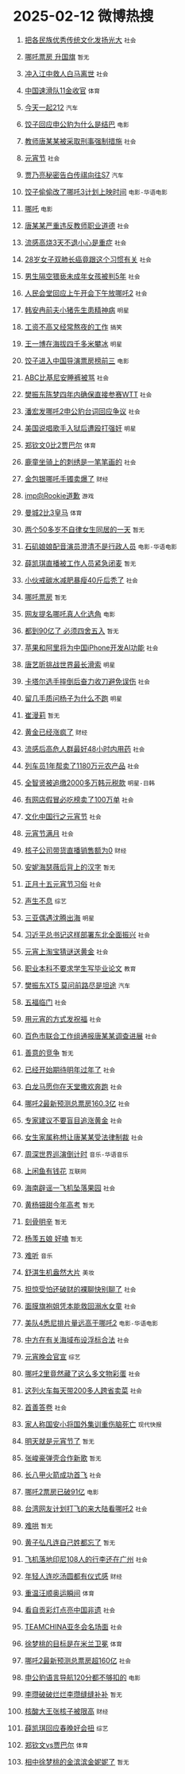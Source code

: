 # 2025-02-12 微博热搜 
1. [把各民族优秀传统文化发扬光大](https://m.weibo.cn/search?containerid=100103type%3D1%26t%3D10%26q%3D%23%E6%8A%8A%E5%90%84%E6%B0%91%E6%97%8F%E4%BC%98%E7%A7%80%E4%BC%A0%E7%BB%9F%E6%96%87%E5%8C%96%E5%8F%91%E6%89%AC%E5%85%89%E5%A4%A7%23&stream_entry_id=51&isnewpage=1&extparam=seat%3D1%26cate%3D10103%26filter_type%3Drealtimehot%26stream_entry_id%3D51%26q%3D%2523%25E6%258A%258A%25E5%2590%2584%25E6%25B0%2591%25E6%2597%258F%25E4%25BC%2598%25E7%25A7%2580%25E4%25BC%25A0%25E7%25BB%259F%25E6%2596%2587%25E5%258C%2596%25E5%258F%2591%25E6%2589%25AC%25E5%2585%2589%25E5%25A4%25A7%2523%26dgr%3D0%26c_type%3D51%26pos%3D0%26display_time%3D1739316430%26pre_seqid%3D17393164304000395971231) `社会` 

2. [哪吒票房 升国旗](https://m.weibo.cn/search?containerid=100103type%3D1%26t%3D10%26q%3D%E5%93%AA%E5%90%92%E7%A5%A8%E6%88%BF+%E5%8D%87%E5%9B%BD%E6%97%97&stream_entry_id=31&isnewpage=1&extparam=seat%3D1%26flag%3D2%26q%3D%25E5%2593%25AA%25E5%2590%2592%25E7%25A5%25A8%25E6%2588%25BF%2520%25E5%258D%2587%25E5%259B%25BD%25E6%2597%2597%26dgr%3D0%26c_type%3D31%26pos%3D0%26cate%3D5001%26filter_type%3Drealtimehot%26band_rank%3D1%26stream_entry_id%3D31%26realpos%3D1%26lcate%3D5001%26display_time%3D1739316430%26pre_seqid%3D17393164304000395971231) `暂无` 

3. [冲入江中救人白马离世](https://m.weibo.cn/search?containerid=100103type%3D1%26t%3D10%26q%3D%23%E5%86%B2%E5%85%A5%E6%B1%9F%E4%B8%AD%E6%95%91%E4%BA%BA%E7%99%BD%E9%A9%AC%E7%A6%BB%E4%B8%96%23&stream_entry_id=31&isnewpage=1&extparam=seat%3D1%26flag%3D0%26q%3D%2523%25E5%2586%25B2%25E5%2585%25A5%25E6%25B1%259F%25E4%25B8%25AD%25E6%2595%2591%25E4%25BA%25BA%25E7%2599%25BD%25E9%25A9%25AC%25E7%25A6%25BB%25E4%25B8%2596%2523%26dgr%3D0%26c_type%3D31%26pos%3D1%26cate%3D5001%26filter_type%3Drealtimehot%26band_rank%3D2%26stream_entry_id%3D31%26realpos%3D2%26lcate%3D5001%26display_time%3D1739316430%26pre_seqid%3D17393164304000395971231) `社会` 

4. [中国速滑队11金收官](https://m.weibo.cn/search?containerid=100103type%3D1%26t%3D10%26q%3D%23%E4%B8%AD%E5%9B%BD%E9%80%9F%E6%BB%91%E9%98%9F11%E9%87%91%E6%94%B6%E5%AE%98%23&stream_entry_id=31&isnewpage=1&extparam=seat%3D1%26flag%3D0%26q%3D%2523%25E4%25B8%25AD%25E5%259B%25BD%25E9%2580%259F%25E6%25BB%2591%25E9%2598%259F11%25E9%2587%2591%25E6%2594%25B6%25E5%25AE%2598%2523%26dgr%3D0%26c_type%3D31%26pos%3D2%26cate%3D5001%26filter_type%3Drealtimehot%26band_rank%3D3%26stream_entry_id%3D31%26realpos%3D3%26lcate%3D5001%26display_time%3D1739316430%26pre_seqid%3D17393164304000395971231) `体育` 

5. [今天一起212](https://m.weibo.cn/search?containerid=100103type%3D1%26t%3D10%26q%3D%23%E4%BB%8A%E5%A4%A9%E4%B8%80%E8%B5%B7212%23&stream_entry_id=31&isnewpage=1&extparam=seat%3D1%26topic_ad%3D1%26band_rank%3D4%26q%3D%2523%25E4%25BB%258A%25E5%25A4%25A9%25E4%25B8%2580%25E8%25B5%25B7212%2523%26dgr%3D0%26c_type%3D31%26pos%3D3%26cate%3D5001%26adid%3D275802%26is_ad_pos%3D1%26stream_entry_id%3D31%26filter_type%3Drealtimehot%26lcate%3D5001%26display_time%3D1739316430%26pre_seqid%3D17393164304000395971231) `汽车` 

6. [饺子回应申公豹为什么是结巴](https://m.weibo.cn/search?containerid=100103type%3D1%26t%3D10%26q%3D%23%E9%A5%BA%E5%AD%90%E5%9B%9E%E5%BA%94%E7%94%B3%E5%85%AC%E8%B1%B9%E4%B8%BA%E4%BB%80%E4%B9%88%E6%98%AF%E7%BB%93%E5%B7%B4%23&stream_entry_id=31&isnewpage=1&extparam=seat%3D1%26flag%3D2%26q%3D%2523%25E9%25A5%25BA%25E5%25AD%2590%25E5%259B%259E%25E5%25BA%2594%25E7%2594%25B3%25E5%2585%25AC%25E8%25B1%25B9%25E4%25B8%25BA%25E4%25BB%2580%25E4%25B9%2588%25E6%2598%25AF%25E7%25BB%2593%25E5%25B7%25B4%2523%26dgr%3D0%26c_type%3D31%26pos%3D4%26cate%3D5001%26filter_type%3Drealtimehot%26band_rank%3D4%26stream_entry_id%3D31%26realpos%3D4%26lcate%3D5001%26display_time%3D1739316430%26pre_seqid%3D17393164304000395971231) `电影` 

7. [教师唐某某被采取刑事强制措施](https://m.weibo.cn/search?containerid=100103type%3D1%26t%3D10%26q%3D%23%E6%95%99%E5%B8%88%E5%94%90%E6%9F%90%E6%9F%90%E8%A2%AB%E9%87%87%E5%8F%96%E5%88%91%E4%BA%8B%E5%BC%BA%E5%88%B6%E6%8E%AA%E6%96%BD%23&stream_entry_id=31&isnewpage=1&extparam=seat%3D1%26flag%3D0%26q%3D%2523%25E6%2595%2599%25E5%25B8%2588%25E5%2594%2590%25E6%259F%2590%25E6%259F%2590%25E8%25A2%25AB%25E9%2587%2587%25E5%258F%2596%25E5%2588%2591%25E4%25BA%258B%25E5%25BC%25BA%25E5%2588%25B6%25E6%258E%25AA%25E6%2596%25BD%2523%26dgr%3D0%26c_type%3D31%26pos%3D5%26cate%3D5001%26filter_type%3Drealtimehot%26band_rank%3D5%26stream_entry_id%3D31%26realpos%3D5%26lcate%3D5001%26display_time%3D1739316430%26pre_seqid%3D17393164304000395971231) `社会` 

8. [元宵节](https://m.weibo.cn/search?containerid=100103type%3D1%26t%3D10%26q%3D%E5%85%83%E5%AE%B5%E8%8A%82&stream_entry_id=31&isnewpage=1&extparam=seat%3D1%26flag%3D1%26q%3D%25E5%2585%2583%25E5%25AE%25B5%25E8%258A%2582%26dgr%3D0%26c_type%3D31%26pos%3D6%26cate%3D5001%26filter_type%3Drealtimehot%26band_rank%3D6%26stream_entry_id%3D31%26realpos%3D6%26lcate%3D5001%26display_time%3D1739316430%26pre_seqid%3D17393164304000395971231) `社会` 

9. [贾乃亮秘密告白传祺向往S7](https://m.weibo.cn/search?containerid=100103type%3D1%26t%3D10%26q%3D%23%E8%B4%BE%E4%B9%83%E4%BA%AE%E7%A7%98%E5%AF%86%E5%91%8A%E7%99%BD%E4%BC%A0%E7%A5%BA%E5%90%91%E5%BE%80S7%23&stream_entry_id=31&isnewpage=1&extparam=seat%3D1%26topic_ad%3D1%26band_rank%3D7%26q%3D%2523%25E8%25B4%25BE%25E4%25B9%2583%25E4%25BA%25AE%25E7%25A7%2598%25E5%25AF%2586%25E5%2591%258A%25E7%2599%25BD%25E4%25BC%25A0%25E7%25A5%25BA%25E5%2590%2591%25E5%25BE%2580S7%2523%26dgr%3D0%26c_type%3D31%26pos%3D7%26cate%3D5001%26adid%3D275738%26is_ad_pos%3D1%26stream_entry_id%3D31%26filter_type%3Drealtimehot%26lcate%3D5001%26display_time%3D1739316430%26pre_seqid%3D17393164304000395971231) `汽车` 

10. [饺子偷偷改了哪吒3计划上映时间](https://m.weibo.cn/search?containerid=100103type%3D1%26t%3D10%26q%3D%23%E9%A5%BA%E5%AD%90%E5%81%B7%E5%81%B7%E6%94%B9%E4%BA%86%E5%93%AA%E5%90%923%E8%AE%A1%E5%88%92%E4%B8%8A%E6%98%A0%E6%97%B6%E9%97%B4%23&stream_entry_id=31&isnewpage=1&extparam=seat%3D1%26flag%3D0%26q%3D%2523%25E9%25A5%25BA%25E5%25AD%2590%25E5%2581%25B7%25E5%2581%25B7%25E6%2594%25B9%25E4%25BA%2586%25E5%2593%25AA%25E5%2590%25923%25E8%25AE%25A1%25E5%2588%2592%25E4%25B8%258A%25E6%2598%25A0%25E6%2597%25B6%25E9%2597%25B4%2523%26dgr%3D0%26c_type%3D31%26pos%3D8%26cate%3D5001%26filter_type%3Drealtimehot%26band_rank%3D7%26stream_entry_id%3D31%26realpos%3D7%26lcate%3D5001%26display_time%3D1739316430%26pre_seqid%3D17393164304000395971231) `电影-华语电影` 

11. [哪吒](https://m.weibo.cn/search?containerid=100103type%3D1%26t%3D10%26q%3D%E5%93%AA%E5%90%92&stream_entry_id=31&isnewpage=1&extparam=seat%3D1%26flag%3D1%26q%3D%25E5%2593%25AA%25E5%2590%2592%26dgr%3D0%26c_type%3D31%26pos%3D9%26cate%3D5001%26filter_type%3Drealtimehot%26band_rank%3D8%26stream_entry_id%3D31%26realpos%3D8%26lcate%3D5001%26display_time%3D1739316430%26pre_seqid%3D17393164304000395971231) `电影` 

12. [唐某某严重违反教师职业道德](https://m.weibo.cn/search?containerid=100103type%3D1%26t%3D10%26q%3D%23%E5%94%90%E6%9F%90%E6%9F%90%E4%B8%A5%E9%87%8D%E8%BF%9D%E5%8F%8D%E6%95%99%E5%B8%88%E8%81%8C%E4%B8%9A%E9%81%93%E5%BE%B7%23&stream_entry_id=31&isnewpage=1&extparam=seat%3D1%26flag%3D0%26q%3D%2523%25E5%2594%2590%25E6%259F%2590%25E6%259F%2590%25E4%25B8%25A5%25E9%2587%258D%25E8%25BF%259D%25E5%258F%258D%25E6%2595%2599%25E5%25B8%2588%25E8%2581%258C%25E4%25B8%259A%25E9%2581%2593%25E5%25BE%25B7%2523%26dgr%3D0%26c_type%3D31%26pos%3D10%26cate%3D5001%26filter_type%3Drealtimehot%26band_rank%3D9%26stream_entry_id%3D31%26realpos%3D9%26lcate%3D5001%26display_time%3D1739316430%26pre_seqid%3D17393164304000395971231) `社会` 

13. [流感高烧3天不退小心是重症](https://m.weibo.cn/search?containerid=100103type%3D1%26t%3D10%26q%3D%23%E6%B5%81%E6%84%9F%E9%AB%98%E7%83%A73%E5%A4%A9%E4%B8%8D%E9%80%80%E5%B0%8F%E5%BF%83%E6%98%AF%E9%87%8D%E7%97%87%23&stream_entry_id=31&isnewpage=1&extparam=seat%3D1%26flag%3D0%26q%3D%2523%25E6%25B5%2581%25E6%2584%259F%25E9%25AB%2598%25E7%2583%25A73%25E5%25A4%25A9%25E4%25B8%258D%25E9%2580%2580%25E5%25B0%258F%25E5%25BF%2583%25E6%2598%25AF%25E9%2587%258D%25E7%2597%2587%2523%26dgr%3D0%26c_type%3D31%26pos%3D11%26cate%3D5001%26filter_type%3Drealtimehot%26band_rank%3D10%26stream_entry_id%3D31%26realpos%3D10%26lcate%3D5001%26display_time%3D1739316430%26pre_seqid%3D17393164304000395971231) `社会` 

14. [28岁女子双肺长癌竟跟这个习惯有关](https://m.weibo.cn/search?containerid=100103type%3D1%26t%3D10%26q%3D%2328%E5%B2%81%E5%A5%B3%E5%AD%90%E5%8F%8C%E8%82%BA%E9%95%BF%E7%99%8C%E7%AB%9F%E8%B7%9F%E8%BF%99%E4%B8%AA%E4%B9%A0%E6%83%AF%E6%9C%89%E5%85%B3%23&stream_entry_id=31&isnewpage=1&extparam=seat%3D1%26flag%3D2%26q%3D%252328%25E5%25B2%2581%25E5%25A5%25B3%25E5%25AD%2590%25E5%258F%258C%25E8%2582%25BA%25E9%2595%25BF%25E7%2599%258C%25E7%25AB%259F%25E8%25B7%259F%25E8%25BF%2599%25E4%25B8%25AA%25E4%25B9%25A0%25E6%2583%25AF%25E6%259C%2589%25E5%2585%25B3%2523%26dgr%3D0%26c_type%3D31%26pos%3D12%26cate%3D5001%26filter_type%3Drealtimehot%26band_rank%3D11%26stream_entry_id%3D31%26realpos%3D11%26lcate%3D5001%26display_time%3D1739316430%26pre_seqid%3D17393164304000395971231) `社会` 

15. [男生隔空猥亵未成年女孩被判5年](https://m.weibo.cn/search?containerid=100103type%3D1%26t%3D10%26q%3D%23%E7%94%B7%E7%94%9F%E9%9A%94%E7%A9%BA%E7%8C%A5%E4%BA%B5%E6%9C%AA%E6%88%90%E5%B9%B4%E5%A5%B3%E5%AD%A9%E8%A2%AB%E5%88%A45%E5%B9%B4%23&stream_entry_id=31&isnewpage=1&extparam=seat%3D1%26flag%3D2%26q%3D%2523%25E7%2594%25B7%25E7%2594%259F%25E9%259A%2594%25E7%25A9%25BA%25E7%258C%25A5%25E4%25BA%25B5%25E6%259C%25AA%25E6%2588%2590%25E5%25B9%25B4%25E5%25A5%25B3%25E5%25AD%25A9%25E8%25A2%25AB%25E5%2588%25A45%25E5%25B9%25B4%2523%26dgr%3D0%26c_type%3D31%26pos%3D13%26cate%3D5001%26filter_type%3Drealtimehot%26band_rank%3D12%26stream_entry_id%3D31%26realpos%3D12%26lcate%3D5001%26display_time%3D1739316430%26pre_seqid%3D17393164304000395971231) `社会` 

16. [人民会堂回应上午开会下午放哪吒2](https://m.weibo.cn/search?containerid=100103type%3D1%26t%3D10%26q%3D%23%E4%BA%BA%E6%B0%91%E4%BC%9A%E5%A0%82%E5%9B%9E%E5%BA%94%E4%B8%8A%E5%8D%88%E5%BC%80%E4%BC%9A%E4%B8%8B%E5%8D%88%E6%94%BE%E5%93%AA%E5%90%922%23&stream_entry_id=31&isnewpage=1&extparam=seat%3D1%26flag%3D0%26q%3D%2523%25E4%25BA%25BA%25E6%25B0%2591%25E4%25BC%259A%25E5%25A0%2582%25E5%259B%259E%25E5%25BA%2594%25E4%25B8%258A%25E5%258D%2588%25E5%25BC%2580%25E4%25BC%259A%25E4%25B8%258B%25E5%258D%2588%25E6%2594%25BE%25E5%2593%25AA%25E5%2590%25922%2523%26dgr%3D0%26c_type%3D31%26pos%3D14%26cate%3D5001%26filter_type%3Drealtimehot%26band_rank%3D13%26stream_entry_id%3D31%26realpos%3D13%26lcate%3D5001%26display_time%3D1739316430%26pre_seqid%3D17393164304000395971231) `社会` 

17. [韩安冉前夫小猪先生患精神病](https://m.weibo.cn/search?containerid=100103type%3D1%26t%3D10%26q%3D%23%E9%9F%A9%E5%AE%89%E5%86%89%E5%89%8D%E5%A4%AB%E5%B0%8F%E7%8C%AA%E5%85%88%E7%94%9F%E6%82%A3%E7%B2%BE%E7%A5%9E%E7%97%85%23&stream_entry_id=31&isnewpage=1&extparam=seat%3D1%26flag%3D2%26q%3D%2523%25E9%259F%25A9%25E5%25AE%2589%25E5%2586%2589%25E5%2589%258D%25E5%25A4%25AB%25E5%25B0%258F%25E7%258C%25AA%25E5%2585%2588%25E7%2594%259F%25E6%2582%25A3%25E7%25B2%25BE%25E7%25A5%259E%25E7%2597%2585%2523%26dgr%3D0%26c_type%3D31%26pos%3D15%26cate%3D5001%26filter_type%3Drealtimehot%26band_rank%3D14%26stream_entry_id%3D31%26realpos%3D14%26lcate%3D5001%26display_time%3D1739316430%26pre_seqid%3D17393164304000395971231) `明星` 

18. [工资不高又经常熬夜的工作](https://m.weibo.cn/search?containerid=100103type%3D1%26t%3D10%26q%3D%23%E5%B7%A5%E8%B5%84%E4%B8%8D%E9%AB%98%E5%8F%88%E7%BB%8F%E5%B8%B8%E7%86%AC%E5%A4%9C%E7%9A%84%E5%B7%A5%E4%BD%9C%23&stream_entry_id=31&isnewpage=1&extparam=seat%3D1%26flag%3D0%26q%3D%2523%25E5%25B7%25A5%25E8%25B5%2584%25E4%25B8%258D%25E9%25AB%2598%25E5%258F%2588%25E7%25BB%258F%25E5%25B8%25B8%25E7%2586%25AC%25E5%25A4%259C%25E7%259A%2584%25E5%25B7%25A5%25E4%25BD%259C%2523%26dgr%3D0%26c_type%3D31%26pos%3D16%26cate%3D5001%26filter_type%3Drealtimehot%26band_rank%3D15%26stream_entry_id%3D31%26realpos%3D15%26lcate%3D5001%26display_time%3D1739316430%26pre_seqid%3D17393164304000395971231) `搞笑` 

19. [王一博在海拔四千多米攀冰](https://m.weibo.cn/search?containerid=100103type%3D1%26t%3D10%26q%3D%23%E7%8E%8B%E4%B8%80%E5%8D%9A%E5%9C%A8%E6%B5%B7%E6%8B%94%E5%9B%9B%E5%8D%83%E5%A4%9A%E7%B1%B3%E6%94%80%E5%86%B0%23&stream_entry_id=31&isnewpage=1&extparam=seat%3D1%26flag%3D0%26q%3D%2523%25E7%258E%258B%25E4%25B8%2580%25E5%258D%259A%25E5%259C%25A8%25E6%25B5%25B7%25E6%258B%2594%25E5%259B%259B%25E5%258D%2583%25E5%25A4%259A%25E7%25B1%25B3%25E6%2594%2580%25E5%2586%25B0%2523%26dgr%3D0%26c_type%3D31%26pos%3D17%26cate%3D5001%26filter_type%3Drealtimehot%26band_rank%3D16%26stream_entry_id%3D31%26realpos%3D16%26lcate%3D5001%26display_time%3D1739316430%26pre_seqid%3D17393164304000395971231) `明星` 

20. [饺子进入中国导演票房榜前三](https://m.weibo.cn/search?containerid=100103type%3D1%26t%3D10%26q%3D%23%E9%A5%BA%E5%AD%90%E8%BF%9B%E5%85%A5%E4%B8%AD%E5%9B%BD%E5%AF%BC%E6%BC%94%E7%A5%A8%E6%88%BF%E6%A6%9C%E5%89%8D%E4%B8%89%23&stream_entry_id=31&isnewpage=1&extparam=seat%3D1%26flag%3D0%26q%3D%2523%25E9%25A5%25BA%25E5%25AD%2590%25E8%25BF%259B%25E5%2585%25A5%25E4%25B8%25AD%25E5%259B%25BD%25E5%25AF%25BC%25E6%25BC%2594%25E7%25A5%25A8%25E6%2588%25BF%25E6%25A6%259C%25E5%2589%258D%25E4%25B8%2589%2523%26dgr%3D0%26c_type%3D31%26pos%3D18%26cate%3D5001%26filter_type%3Drealtimehot%26band_rank%3D17%26stream_entry_id%3D31%26realpos%3D17%26lcate%3D5001%26display_time%3D1739316430%26pre_seqid%3D17393164304000395971231) `电影` 

21. [ABC比基尼安睡裤被骂](https://m.weibo.cn/search?containerid=100103type%3D1%26t%3D10%26q%3D%23ABC%E6%AF%94%E5%9F%BA%E5%B0%BC%E5%AE%89%E7%9D%A1%E8%A3%A4%E8%A2%AB%E9%AA%82%23&stream_entry_id=31&isnewpage=1&extparam=seat%3D1%26flag%3D0%26q%3D%2523ABC%25E6%25AF%2594%25E5%259F%25BA%25E5%25B0%25BC%25E5%25AE%2589%25E7%259D%25A1%25E8%25A3%25A4%25E8%25A2%25AB%25E9%25AA%2582%2523%26dgr%3D0%26c_type%3D31%26pos%3D19%26cate%3D5001%26filter_type%3Drealtimehot%26band_rank%3D18%26stream_entry_id%3D31%26realpos%3D18%26lcate%3D5001%26display_time%3D1739316430%26pre_seqid%3D17393164304000395971231) `社会` 

22. [樊振东陈梦四年内确保直接参赛WTT](https://m.weibo.cn/search?containerid=100103type%3D1%26t%3D10%26q%3D%23%E6%A8%8A%E6%8C%AF%E4%B8%9C%E9%99%88%E6%A2%A6%E5%9B%9B%E5%B9%B4%E5%86%85%E7%A1%AE%E4%BF%9D%E7%9B%B4%E6%8E%A5%E5%8F%82%E8%B5%9BWTT%23&stream_entry_id=31&isnewpage=1&extparam=seat%3D1%26flag%3D0%26q%3D%2523%25E6%25A8%258A%25E6%258C%25AF%25E4%25B8%259C%25E9%2599%2588%25E6%25A2%25A6%25E5%259B%259B%25E5%25B9%25B4%25E5%2586%2585%25E7%25A1%25AE%25E4%25BF%259D%25E7%259B%25B4%25E6%258E%25A5%25E5%258F%2582%25E8%25B5%259BWTT%2523%26dgr%3D0%26c_type%3D31%26pos%3D20%26cate%3D5001%26filter_type%3Drealtimehot%26band_rank%3D19%26stream_entry_id%3D31%26realpos%3D19%26lcate%3D5001%26display_time%3D1739316430%26pre_seqid%3D17393164304000395971231) `社会` 

23. [潘宏发哪吒2申公豹台词回应争议](https://m.weibo.cn/search?containerid=100103type%3D1%26t%3D10%26q%3D%23%E6%BD%98%E5%AE%8F%E5%8F%91%E5%93%AA%E5%90%922%E7%94%B3%E5%85%AC%E8%B1%B9%E5%8F%B0%E8%AF%8D%E5%9B%9E%E5%BA%94%E4%BA%89%E8%AE%AE%23&stream_entry_id=31&isnewpage=1&extparam=seat%3D1%26flag%3D0%26q%3D%2523%25E6%25BD%2598%25E5%25AE%258F%25E5%258F%2591%25E5%2593%25AA%25E5%2590%25922%25E7%2594%25B3%25E5%2585%25AC%25E8%25B1%25B9%25E5%258F%25B0%25E8%25AF%258D%25E5%259B%259E%25E5%25BA%2594%25E4%25BA%2589%25E8%25AE%25AE%2523%26dgr%3D0%26c_type%3D31%26pos%3D21%26cate%3D5001%26filter_type%3Drealtimehot%26band_rank%3D20%26stream_entry_id%3D31%26realpos%3D20%26lcate%3D5001%26display_time%3D1739316430%26pre_seqid%3D17393164304000395971231) `社会` 

24. [美国说唱歌手入狱后遭殴打强奸](https://m.weibo.cn/search?containerid=100103type%3D1%26t%3D10%26q%3D%23%E7%BE%8E%E5%9B%BD%E8%AF%B4%E5%94%B1%E6%AD%8C%E6%89%8B%E5%85%A5%E7%8B%B1%E5%90%8E%E9%81%AD%E6%AE%B4%E6%89%93%E5%BC%BA%E5%A5%B8%23&stream_entry_id=31&isnewpage=1&extparam=seat%3D1%26flag%3D0%26q%3D%2523%25E7%25BE%258E%25E5%259B%25BD%25E8%25AF%25B4%25E5%2594%25B1%25E6%25AD%258C%25E6%2589%258B%25E5%2585%25A5%25E7%258B%25B1%25E5%2590%258E%25E9%2581%25AD%25E6%25AE%25B4%25E6%2589%2593%25E5%25BC%25BA%25E5%25A5%25B8%2523%26dgr%3D0%26c_type%3D31%26pos%3D22%26cate%3D5001%26filter_type%3Drealtimehot%26band_rank%3D21%26stream_entry_id%3D31%26realpos%3D21%26lcate%3D5001%26display_time%3D1739316430%26pre_seqid%3D17393164304000395971231) `明星` 

25. [郑钦文0比2贾巴尔](https://m.weibo.cn/search?containerid=100103type%3D1%26t%3D10%26q%3D%23%E9%83%91%E9%92%A6%E6%96%870%E6%AF%942%E8%B4%BE%E5%B7%B4%E5%B0%94%23&stream_entry_id=31&isnewpage=1&extparam=seat%3D1%26flag%3D0%26q%3D%2523%25E9%2583%2591%25E9%2592%25A6%25E6%2596%25870%25E6%25AF%25942%25E8%25B4%25BE%25E5%25B7%25B4%25E5%25B0%2594%2523%26dgr%3D0%26c_type%3D31%26pos%3D23%26cate%3D5001%26filter_type%3Drealtimehot%26band_rank%3D22%26stream_entry_id%3D31%26realpos%3D22%26lcate%3D5001%26display_time%3D1739316430%26pre_seqid%3D17393164304000395971231) `体育` 

26. [鹿童坐骑上的刺绣是一笔笔画的](https://m.weibo.cn/search?containerid=100103type%3D1%26t%3D10%26q%3D%23%E9%B9%BF%E7%AB%A5%E5%9D%90%E9%AA%91%E4%B8%8A%E7%9A%84%E5%88%BA%E7%BB%A3%E6%98%AF%E4%B8%80%E7%AC%94%E7%AC%94%E7%94%BB%E7%9A%84%23&stream_entry_id=31&isnewpage=1&extparam=seat%3D1%26flag%3D1%26q%3D%2523%25E9%25B9%25BF%25E7%25AB%25A5%25E5%259D%2590%25E9%25AA%2591%25E4%25B8%258A%25E7%259A%2584%25E5%2588%25BA%25E7%25BB%25A3%25E6%2598%25AF%25E4%25B8%2580%25E7%25AC%2594%25E7%25AC%2594%25E7%2594%25BB%25E7%259A%2584%2523%26dgr%3D0%26c_type%3D31%26pos%3D24%26cate%3D5001%26filter_type%3Drealtimehot%26band_rank%3D23%26stream_entry_id%3D31%26realpos%3D23%26lcate%3D5001%26display_time%3D1739316430%26pre_seqid%3D17393164304000395971231) `社会` 

27. [金包银哪吒手镯卖爆了](https://m.weibo.cn/search?containerid=100103type%3D1%26t%3D10%26q%3D%23%E9%87%91%E5%8C%85%E9%93%B6%E5%93%AA%E5%90%92%E6%89%8B%E9%95%AF%E5%8D%96%E7%88%86%E4%BA%86%23&stream_entry_id=31&isnewpage=1&extparam=seat%3D1%26flag%3D0%26q%3D%2523%25E9%2587%2591%25E5%258C%2585%25E9%2593%25B6%25E5%2593%25AA%25E5%2590%2592%25E6%2589%258B%25E9%2595%25AF%25E5%258D%2596%25E7%2588%2586%25E4%25BA%2586%2523%26dgr%3D0%26c_type%3D31%26pos%3D25%26cate%3D5001%26filter_type%3Drealtimehot%26band_rank%3D24%26stream_entry_id%3D31%26realpos%3D24%26lcate%3D5001%26display_time%3D1739316430%26pre_seqid%3D17393164304000395971231) `财经` 

28. [imp向Rookie道歉](https://m.weibo.cn/search?containerid=100103type%3D1%26t%3D10%26q%3D%23imp%E5%90%91Rookie%E9%81%93%E6%AD%89%23&stream_entry_id=31&isnewpage=1&extparam=seat%3D1%26flag%3D1%26q%3D%2523imp%25E5%2590%2591Rookie%25E9%2581%2593%25E6%25AD%2589%2523%26dgr%3D0%26c_type%3D31%26pos%3D26%26cate%3D5001%26filter_type%3Drealtimehot%26band_rank%3D25%26stream_entry_id%3D31%26realpos%3D25%26lcate%3D5001%26display_time%3D1739316430%26pre_seqid%3D17393164304000395971231) `游戏` 

29. [曼城2比3皇马](https://m.weibo.cn/search?containerid=100103type%3D1%26t%3D10%26q%3D%23%E6%9B%BC%E5%9F%8E2%E6%AF%943%E7%9A%87%E9%A9%AC%23&stream_entry_id=31&isnewpage=1&extparam=seat%3D1%26flag%3D1%26q%3D%2523%25E6%259B%25BC%25E5%259F%258E2%25E6%25AF%25943%25E7%259A%2587%25E9%25A9%25AC%2523%26dgr%3D0%26c_type%3D31%26pos%3D27%26cate%3D5001%26filter_type%3Drealtimehot%26band_rank%3D26%26stream_entry_id%3D31%26realpos%3D26%26lcate%3D5001%26display_time%3D1739316430%26pre_seqid%3D17393164304000395971231) `体育` 

30. [两个50多岁不自律女生同居的一天](https://m.weibo.cn/search?containerid=100103type%3D1%26t%3D10%26q%3D%E4%B8%A4%E4%B8%AA50%E5%A4%9A%E5%B2%81%E4%B8%8D%E8%87%AA%E5%BE%8B%E5%A5%B3%E7%94%9F%E5%90%8C%E5%B1%85%E7%9A%84%E4%B8%80%E5%A4%A9&stream_entry_id=31&isnewpage=1&extparam=seat%3D1%26flag%3D0%26q%3D%25E4%25B8%25A4%25E4%25B8%25AA50%25E5%25A4%259A%25E5%25B2%2581%25E4%25B8%258D%25E8%2587%25AA%25E5%25BE%258B%25E5%25A5%25B3%25E7%2594%259F%25E5%2590%258C%25E5%25B1%2585%25E7%259A%2584%25E4%25B8%2580%25E5%25A4%25A9%26dgr%3D0%26c_type%3D31%26pos%3D28%26cate%3D5001%26filter_type%3Drealtimehot%26band_rank%3D27%26stream_entry_id%3D31%26realpos%3D27%26lcate%3D5001%26display_time%3D1739316430%26pre_seqid%3D17393164304000395971231) `暂无` 

31. [石矶娘娘配音演员澄清不是行政人员](https://m.weibo.cn/search?containerid=100103type%3D1%26t%3D10%26q%3D%23%E7%9F%B3%E7%9F%B6%E5%A8%98%E5%A8%98%E9%85%8D%E9%9F%B3%E6%BC%94%E5%91%98%E6%BE%84%E6%B8%85%E4%B8%8D%E6%98%AF%E8%A1%8C%E6%94%BF%E4%BA%BA%E5%91%98%23&stream_entry_id=31&isnewpage=1&extparam=seat%3D1%26flag%3D0%26q%3D%2523%25E7%259F%25B3%25E7%259F%25B6%25E5%25A8%2598%25E5%25A8%2598%25E9%2585%258D%25E9%259F%25B3%25E6%25BC%2594%25E5%2591%2598%25E6%25BE%2584%25E6%25B8%2585%25E4%25B8%258D%25E6%2598%25AF%25E8%25A1%258C%25E6%2594%25BF%25E4%25BA%25BA%25E5%2591%2598%2523%26dgr%3D0%26c_type%3D31%26pos%3D29%26cate%3D5001%26filter_type%3Drealtimehot%26band_rank%3D28%26stream_entry_id%3D31%26realpos%3D28%26lcate%3D5001%26display_time%3D1739316430%26pre_seqid%3D17393164304000395971231) `电影-华语电影` 

32. [薛凯琪直播被工作人员紧急闭麦](https://m.weibo.cn/search?containerid=100103type%3D1%26t%3D10%26q%3D%23%E8%96%9B%E5%87%AF%E7%90%AA%E7%9B%B4%E6%92%AD%E8%A2%AB%E5%B7%A5%E4%BD%9C%E4%BA%BA%E5%91%98%E7%B4%A7%E6%80%A5%E9%97%AD%E9%BA%A6%23&stream_entry_id=31&isnewpage=1&extparam=seat%3D1%26flag%3D0%26q%3D%2523%25E8%2596%259B%25E5%2587%25AF%25E7%2590%25AA%25E7%259B%25B4%25E6%2592%25AD%25E8%25A2%25AB%25E5%25B7%25A5%25E4%25BD%259C%25E4%25BA%25BA%25E5%2591%2598%25E7%25B4%25A7%25E6%2580%25A5%25E9%2597%25AD%25E9%25BA%25A6%2523%26dgr%3D0%26c_type%3D31%26pos%3D30%26cate%3D5001%26filter_type%3Drealtimehot%26band_rank%3D29%26stream_entry_id%3D31%26realpos%3D29%26lcate%3D5001%26display_time%3D1739316430%26pre_seqid%3D17393164304000395971231) `暂无` 

33. [小伙戒碳水减肥暴瘦40斤后秃了](https://m.weibo.cn/search?containerid=100103type%3D1%26t%3D10%26q%3D%23%E5%B0%8F%E4%BC%99%E6%88%92%E7%A2%B3%E6%B0%B4%E5%87%8F%E8%82%A5%E6%9A%B4%E7%98%A640%E6%96%A4%E5%90%8E%E7%A7%83%E4%BA%86%23&stream_entry_id=31&isnewpage=1&extparam=seat%3D1%26flag%3D0%26q%3D%2523%25E5%25B0%258F%25E4%25BC%2599%25E6%2588%2592%25E7%25A2%25B3%25E6%25B0%25B4%25E5%2587%258F%25E8%2582%25A5%25E6%259A%25B4%25E7%2598%25A640%25E6%2596%25A4%25E5%2590%258E%25E7%25A7%2583%25E4%25BA%2586%2523%26dgr%3D0%26c_type%3D31%26pos%3D31%26cate%3D5001%26filter_type%3Drealtimehot%26band_rank%3D30%26stream_entry_id%3D31%26realpos%3D30%26lcate%3D5001%26display_time%3D1739316430%26pre_seqid%3D17393164304000395971231) `社会` 

34. [哪吒票房](https://m.weibo.cn/search?containerid=100103type%3D1%26t%3D10%26q%3D%E5%93%AA%E5%90%92%E7%A5%A8%E6%88%BF&stream_entry_id=31&isnewpage=1&extparam=seat%3D1%26flag%3D0%26q%3D%25E5%2593%25AA%25E5%2590%2592%25E7%25A5%25A8%25E6%2588%25BF%26dgr%3D0%26c_type%3D31%26pos%3D32%26cate%3D5001%26filter_type%3Drealtimehot%26band_rank%3D31%26stream_entry_id%3D31%26realpos%3D31%26lcate%3D5001%26display_time%3D1739316430%26pre_seqid%3D17393164304000395971231) `暂无` 

35. [网友提名哪吒真人化选角](https://m.weibo.cn/search?containerid=100103type%3D1%26t%3D10%26q%3D%23%E7%BD%91%E5%8F%8B%E6%8F%90%E5%90%8D%E5%93%AA%E5%90%92%E7%9C%9F%E4%BA%BA%E5%8C%96%E9%80%89%E8%A7%92%23&stream_entry_id=31&isnewpage=1&extparam=seat%3D1%26flag%3D0%26q%3D%2523%25E7%25BD%2591%25E5%258F%258B%25E6%258F%2590%25E5%2590%258D%25E5%2593%25AA%25E5%2590%2592%25E7%259C%259F%25E4%25BA%25BA%25E5%258C%2596%25E9%2580%2589%25E8%25A7%2592%2523%26dgr%3D0%26c_type%3D31%26pos%3D33%26cate%3D5001%26filter_type%3Drealtimehot%26band_rank%3D32%26stream_entry_id%3D31%26realpos%3D32%26lcate%3D5001%26display_time%3D1739316430%26pre_seqid%3D17393164304000395971231) `电影` 

36. [都到90亿了 必须四舍五入](https://m.weibo.cn/search?containerid=100103type%3D1%26t%3D10%26q%3D%E9%83%BD%E5%88%B090%E4%BA%BF%E4%BA%86+%E5%BF%85%E9%A1%BB%E5%9B%9B%E8%88%8D%E4%BA%94%E5%85%A5&stream_entry_id=31&isnewpage=1&extparam=seat%3D1%26flag%3D0%26q%3D%25E9%2583%25BD%25E5%2588%25B090%25E4%25BA%25BF%25E4%25BA%2586%2520%25E5%25BF%2585%25E9%25A1%25BB%25E5%259B%259B%25E8%2588%258D%25E4%25BA%2594%25E5%2585%25A5%26dgr%3D0%26c_type%3D31%26pos%3D34%26cate%3D5001%26filter_type%3Drealtimehot%26band_rank%3D33%26stream_entry_id%3D31%26realpos%3D33%26lcate%3D5001%26display_time%3D1739316430%26pre_seqid%3D17393164304000395971231) `暂无` 

37. [苹果和阿里将为中国iPhone开发AI功能](https://m.weibo.cn/search?containerid=100103type%3D1%26t%3D10%26q%3D%23%E8%8B%B9%E6%9E%9C%E5%92%8C%E9%98%BF%E9%87%8C%E5%B0%86%E4%B8%BA%E4%B8%AD%E5%9B%BDiPhone%E5%BC%80%E5%8F%91AI%E5%8A%9F%E8%83%BD%23&stream_entry_id=31&isnewpage=1&extparam=seat%3D1%26flag%3D0%26q%3D%2523%25E8%258B%25B9%25E6%259E%259C%25E5%2592%258C%25E9%2598%25BF%25E9%2587%258C%25E5%25B0%2586%25E4%25B8%25BA%25E4%25B8%25AD%25E5%259B%25BDiPhone%25E5%25BC%2580%25E5%258F%2591AI%25E5%258A%259F%25E8%2583%25BD%2523%26dgr%3D0%26c_type%3D31%26pos%3D35%26cate%3D5001%26filter_type%3Drealtimehot%26band_rank%3D34%26stream_entry_id%3D31%26realpos%3D34%26lcate%3D5001%26display_time%3D1739316430%26pre_seqid%3D17393164304000395971231) `社会` 

38. [唐艺昕挑战世界最长滑索](https://m.weibo.cn/search?containerid=100103type%3D1%26t%3D10%26q%3D%23%E5%94%90%E8%89%BA%E6%98%95%E6%8C%91%E6%88%98%E4%B8%96%E7%95%8C%E6%9C%80%E9%95%BF%E6%BB%91%E7%B4%A2%23&stream_entry_id=31&isnewpage=1&extparam=seat%3D1%26flag%3D0%26q%3D%2523%25E5%2594%2590%25E8%2589%25BA%25E6%2598%2595%25E6%258C%2591%25E6%2588%2598%25E4%25B8%2596%25E7%2595%258C%25E6%259C%2580%25E9%2595%25BF%25E6%25BB%2591%25E7%25B4%25A2%2523%26dgr%3D0%26c_type%3D31%26pos%3D36%26cate%3D5001%26filter_type%3Drealtimehot%26band_rank%3D35%26stream_entry_id%3D31%26realpos%3D35%26lcate%3D5001%26display_time%3D1739316430%26pre_seqid%3D17393164304000395971231) `明星` 

39. [卡塔尔选手摔倒后奋力收刀避免误伤](https://m.weibo.cn/search?containerid=100103type%3D1%26t%3D10%26q%3D%23%E5%8D%A1%E5%A1%94%E5%B0%94%E9%80%89%E6%89%8B%E6%91%94%E5%80%92%E5%90%8E%E5%A5%8B%E5%8A%9B%E6%94%B6%E5%88%80%E9%81%BF%E5%85%8D%E8%AF%AF%E4%BC%A4%23&stream_entry_id=31&isnewpage=1&extparam=seat%3D1%26flag%3D1%26q%3D%2523%25E5%258D%25A1%25E5%25A1%2594%25E5%25B0%2594%25E9%2580%2589%25E6%2589%258B%25E6%2591%2594%25E5%2580%2592%25E5%2590%258E%25E5%25A5%258B%25E5%258A%259B%25E6%2594%25B6%25E5%2588%2580%25E9%2581%25BF%25E5%2585%258D%25E8%25AF%25AF%25E4%25BC%25A4%2523%26dgr%3D0%26c_type%3D31%26pos%3D37%26cate%3D5001%26filter_type%3Drealtimehot%26band_rank%3D36%26stream_entry_id%3D31%26realpos%3D36%26lcate%3D5001%26display_time%3D1739316430%26pre_seqid%3D17393164304000395971231) `社会` 

40. [留几手质问杨子为什么不跑](https://m.weibo.cn/search?containerid=100103type%3D1%26t%3D10%26q%3D%23%E7%95%99%E5%87%A0%E6%89%8B%E8%B4%A8%E9%97%AE%E6%9D%A8%E5%AD%90%E4%B8%BA%E4%BB%80%E4%B9%88%E4%B8%8D%E8%B7%91%23&stream_entry_id=31&isnewpage=1&extparam=seat%3D1%26flag%3D0%26q%3D%2523%25E7%2595%2599%25E5%2587%25A0%25E6%2589%258B%25E8%25B4%25A8%25E9%2597%25AE%25E6%259D%25A8%25E5%25AD%2590%25E4%25B8%25BA%25E4%25BB%2580%25E4%25B9%2588%25E4%25B8%258D%25E8%25B7%2591%2523%26dgr%3D0%26c_type%3D31%26pos%3D38%26cate%3D5001%26filter_type%3Drealtimehot%26band_rank%3D37%26stream_entry_id%3D31%26realpos%3D37%26lcate%3D5001%26display_time%3D1739316430%26pre_seqid%3D17393164304000395971231) `明星` 

41. [崔漫莉](https://m.weibo.cn/search?containerid=100103type%3D1%26t%3D10%26q%3D%E5%B4%94%E6%BC%AB%E8%8E%89&stream_entry_id=31&isnewpage=1&extparam=seat%3D1%26flag%3D0%26q%3D%25E5%25B4%2594%25E6%25BC%25AB%25E8%258E%2589%26dgr%3D0%26c_type%3D31%26pos%3D39%26cate%3D5001%26filter_type%3Drealtimehot%26band_rank%3D38%26stream_entry_id%3D31%26realpos%3D38%26lcate%3D5001%26display_time%3D1739316430%26pre_seqid%3D17393164304000395971231) `暂无` 

42. [黄金已经涨疯了](https://m.weibo.cn/search?containerid=100103type%3D1%26t%3D10%26q%3D%23%E9%BB%84%E9%87%91%E5%B7%B2%E7%BB%8F%E6%B6%A8%E7%96%AF%E4%BA%86%23&stream_entry_id=31&isnewpage=1&extparam=seat%3D1%26flag%3D0%26q%3D%2523%25E9%25BB%2584%25E9%2587%2591%25E5%25B7%25B2%25E7%25BB%258F%25E6%25B6%25A8%25E7%2596%25AF%25E4%25BA%2586%2523%26dgr%3D0%26c_type%3D31%26pos%3D40%26cate%3D5001%26filter_type%3Drealtimehot%26band_rank%3D39%26stream_entry_id%3D31%26realpos%3D39%26lcate%3D5001%26display_time%3D1739316430%26pre_seqid%3D17393164304000395971231) `财经` 

43. [流感后高危人群最好48小时内用药](https://m.weibo.cn/search?containerid=100103type%3D1%26t%3D10%26q%3D%23%E6%B5%81%E6%84%9F%E5%90%8E%E9%AB%98%E5%8D%B1%E4%BA%BA%E7%BE%A4%E6%9C%80%E5%A5%BD48%E5%B0%8F%E6%97%B6%E5%86%85%E7%94%A8%E8%8D%AF%23&stream_entry_id=31&isnewpage=1&extparam=seat%3D1%26flag%3D0%26q%3D%2523%25E6%25B5%2581%25E6%2584%259F%25E5%2590%258E%25E9%25AB%2598%25E5%258D%25B1%25E4%25BA%25BA%25E7%25BE%25A4%25E6%259C%2580%25E5%25A5%25BD48%25E5%25B0%258F%25E6%2597%25B6%25E5%2586%2585%25E7%2594%25A8%25E8%258D%25AF%2523%26dgr%3D0%26c_type%3D31%26pos%3D41%26cate%3D5001%26filter_type%3Drealtimehot%26band_rank%3D40%26stream_entry_id%3D31%26realpos%3D40%26lcate%3D5001%26display_time%3D1739316430%26pre_seqid%3D17393164304000395971231) `社会` 

44. [列车员1年帮卖了1180万元农产品](https://m.weibo.cn/search?containerid=100103type%3D1%26t%3D10%26q%3D%23%E5%88%97%E8%BD%A6%E5%91%981%E5%B9%B4%E5%B8%AE%E5%8D%96%E4%BA%861180%E4%B8%87%E5%85%83%E5%86%9C%E4%BA%A7%E5%93%81%23&stream_entry_id=31&isnewpage=1&extparam=seat%3D1%26flag%3D0%26q%3D%2523%25E5%2588%2597%25E8%25BD%25A6%25E5%2591%25981%25E5%25B9%25B4%25E5%25B8%25AE%25E5%258D%2596%25E4%25BA%25861180%25E4%25B8%2587%25E5%2585%2583%25E5%2586%259C%25E4%25BA%25A7%25E5%2593%2581%2523%26dgr%3D0%26c_type%3D31%26pos%3D42%26cate%3D5001%26filter_type%3Drealtimehot%26band_rank%3D41%26stream_entry_id%3D31%26realpos%3D41%26lcate%3D5001%26display_time%3D1739316430%26pre_seqid%3D17393164304000395971231) `社会` 

45. [全智贤被追缴2000多万韩元税款](https://m.weibo.cn/search?containerid=100103type%3D1%26t%3D10%26q%3D%23%E5%85%A8%E6%99%BA%E8%B4%A4%E8%A2%AB%E8%BF%BD%E7%BC%B42000%E5%A4%9A%E4%B8%87%E9%9F%A9%E5%85%83%E7%A8%8E%E6%AC%BE%23&stream_entry_id=31&isnewpage=1&extparam=seat%3D1%26flag%3D0%26q%3D%2523%25E5%2585%25A8%25E6%2599%25BA%25E8%25B4%25A4%25E8%25A2%25AB%25E8%25BF%25BD%25E7%25BC%25B42000%25E5%25A4%259A%25E4%25B8%2587%25E9%259F%25A9%25E5%2585%2583%25E7%25A8%258E%25E6%25AC%25BE%2523%26dgr%3D0%26c_type%3D31%26pos%3D43%26cate%3D5001%26filter_type%3Drealtimehot%26band_rank%3D42%26stream_entry_id%3D31%26realpos%3D42%26lcate%3D5001%26display_time%3D1739316430%26pre_seqid%3D17393164304000395971231) `明星-日韩` 

46. [有网店假冒必吃榜卖了100万单](https://m.weibo.cn/search?containerid=100103type%3D1%26t%3D10%26q%3D%23%E6%9C%89%E7%BD%91%E5%BA%97%E5%81%87%E5%86%92%E5%BF%85%E5%90%83%E6%A6%9C%E5%8D%96%E4%BA%86100%E4%B8%87%E5%8D%95%23&stream_entry_id=31&isnewpage=1&extparam=seat%3D1%26flag%3D0%26q%3D%2523%25E6%259C%2589%25E7%25BD%2591%25E5%25BA%2597%25E5%2581%2587%25E5%2586%2592%25E5%25BF%2585%25E5%2590%2583%25E6%25A6%259C%25E5%258D%2596%25E4%25BA%2586100%25E4%25B8%2587%25E5%258D%2595%2523%26dgr%3D0%26c_type%3D31%26pos%3D44%26cate%3D5001%26filter_type%3Drealtimehot%26band_rank%3D43%26stream_entry_id%3D31%26realpos%3D43%26lcate%3D5001%26display_time%3D1739316430%26pre_seqid%3D17393164304000395971231) `社会` 

47. [文化中国行之元宵节](https://m.weibo.cn/search?containerid=100103type%3D1%26t%3D10%26q%3D%23%E6%96%87%E5%8C%96%E4%B8%AD%E5%9B%BD%E8%A1%8C%E4%B9%8B%E5%85%83%E5%AE%B5%E8%8A%82%23&stream_entry_id=31&isnewpage=1&extparam=seat%3D1%26flag%3D1%26q%3D%2523%25E6%2596%2587%25E5%258C%2596%25E4%25B8%25AD%25E5%259B%25BD%25E8%25A1%258C%25E4%25B9%258B%25E5%2585%2583%25E5%25AE%25B5%25E8%258A%2582%2523%26dgr%3D0%26c_type%3D31%26pos%3D45%26cate%3D5001%26filter_type%3Drealtimehot%26band_rank%3D44%26stream_entry_id%3D31%26realpos%3D44%26lcate%3D5001%26display_time%3D1739316430%26pre_seqid%3D17393164304000395971231) `社会` 

48. [元宵节满月](https://m.weibo.cn/search?containerid=100103type%3D1%26t%3D10%26q%3D%23%E5%85%83%E5%AE%B5%E8%8A%82%E6%BB%A1%E6%9C%88%23&stream_entry_id=31&isnewpage=1&extparam=seat%3D1%26flag%3D0%26q%3D%2523%25E5%2585%2583%25E5%25AE%25B5%25E8%258A%2582%25E6%25BB%25A1%25E6%259C%2588%2523%26dgr%3D0%26c_type%3D31%26pos%3D46%26cate%3D5001%26filter_type%3Drealtimehot%26band_rank%3D45%26stream_entry_id%3D31%26realpos%3D45%26lcate%3D5001%26display_time%3D1739316430%26pre_seqid%3D17393164304000395971231) `社会` 

49. [核子公司带货直播销售额为0](https://m.weibo.cn/search?containerid=100103type%3D1%26t%3D10%26q%3D%23%E6%A0%B8%E5%AD%90%E5%85%AC%E5%8F%B8%E5%B8%A6%E8%B4%A7%E7%9B%B4%E6%92%AD%E9%94%80%E5%94%AE%E9%A2%9D%E4%B8%BA0%23&stream_entry_id=31&isnewpage=1&extparam=seat%3D1%26flag%3D1%26q%3D%2523%25E6%25A0%25B8%25E5%25AD%2590%25E5%2585%25AC%25E5%258F%25B8%25E5%25B8%25A6%25E8%25B4%25A7%25E7%259B%25B4%25E6%2592%25AD%25E9%2594%2580%25E5%2594%25AE%25E9%25A2%259D%25E4%25B8%25BA0%2523%26dgr%3D0%26c_type%3D31%26pos%3D47%26cate%3D5001%26filter_type%3Drealtimehot%26band_rank%3D46%26stream_entry_id%3D31%26realpos%3D46%26lcate%3D5001%26display_time%3D1739316430%26pre_seqid%3D17393164304000395971231) `财经` 

50. [安妮海瑟薇后背上的汉字](https://m.weibo.cn/search?containerid=100103type%3D1%26t%3D10%26q%3D%23%E5%AE%89%E5%A6%AE%E6%B5%B7%E7%91%9F%E8%96%87%E5%90%8E%E8%83%8C%E4%B8%8A%E7%9A%84%E6%B1%89%E5%AD%97%23&stream_entry_id=31&isnewpage=1&extparam=seat%3D1%26flag%3D0%26q%3D%2523%25E5%25AE%2589%25E5%25A6%25AE%25E6%25B5%25B7%25E7%2591%259F%25E8%2596%2587%25E5%2590%258E%25E8%2583%258C%25E4%25B8%258A%25E7%259A%2584%25E6%25B1%2589%25E5%25AD%2597%2523%26dgr%3D0%26c_type%3D31%26pos%3D48%26cate%3D5001%26filter_type%3Drealtimehot%26band_rank%3D47%26stream_entry_id%3D31%26realpos%3D47%26lcate%3D5001%26display_time%3D1739316430%26pre_seqid%3D17393164304000395971231) `暂无` 

51. [正月十五元宵节习俗](https://m.weibo.cn/search?containerid=100103type%3D1%26t%3D10%26q%3D%23%E6%AD%A3%E6%9C%88%E5%8D%81%E4%BA%94%E5%85%83%E5%AE%B5%E8%8A%82%E4%B9%A0%E4%BF%97%23&stream_entry_id=31&isnewpage=1&extparam=seat%3D1%26flag%3D0%26q%3D%2523%25E6%25AD%25A3%25E6%259C%2588%25E5%258D%2581%25E4%25BA%2594%25E5%2585%2583%25E5%25AE%25B5%25E8%258A%2582%25E4%25B9%25A0%25E4%25BF%2597%2523%26dgr%3D0%26c_type%3D31%26pos%3D49%26cate%3D5001%26filter_type%3Drealtimehot%26band_rank%3D48%26stream_entry_id%3D31%26realpos%3D48%26lcate%3D5001%26display_time%3D1739316430%26pre_seqid%3D17393164304000395971231) `社会` 

52. [声生不息](https://m.weibo.cn/search?containerid=100103type%3D1%26t%3D10%26q%3D%E5%A3%B0%E7%94%9F%E4%B8%8D%E6%81%AF&stream_entry_id=31&isnewpage=1&extparam=seat%3D1%26flag%3D1%26q%3D%25E5%25A3%25B0%25E7%2594%259F%25E4%25B8%258D%25E6%2581%25AF%26dgr%3D0%26c_type%3D31%26pos%3D50%26cate%3D5001%26filter_type%3Drealtimehot%26band_rank%3D49%26stream_entry_id%3D31%26realpos%3D49%26lcate%3D5001%26display_time%3D1739316430%26pre_seqid%3D17393164304000395971231) `综艺` 

53. [三亚偶遇沈腾出海](https://m.weibo.cn/search?containerid=100103type%3D1%26t%3D10%26q%3D%23%E4%B8%89%E4%BA%9A%E5%81%B6%E9%81%87%E6%B2%88%E8%85%BE%E5%87%BA%E6%B5%B7%23&stream_entry_id=31&isnewpage=1&extparam=seat%3D1%26flag%3D1%26q%3D%2523%25E4%25B8%2589%25E4%25BA%259A%25E5%2581%25B6%25E9%2581%2587%25E6%25B2%2588%25E8%2585%25BE%25E5%2587%25BA%25E6%25B5%25B7%2523%26dgr%3D0%26c_type%3D31%26pos%3D51%26cate%3D5001%26filter_type%3Drealtimehot%26band_rank%3D50%26stream_entry_id%3D31%26realpos%3D50%26lcate%3D5001%26display_time%3D1739316430%26pre_seqid%3D17393164304000395971231) `明星` 

54. [习近平总书记这样部署东北全面振兴](https://m.weibo.cn/search?containerid=100103type%3D1%26t%3D10%26q%3D%23%E4%B9%A0%E8%BF%91%E5%B9%B3%E6%80%BB%E4%B9%A6%E8%AE%B0%E8%BF%99%E6%A0%B7%E9%83%A8%E7%BD%B2%E4%B8%9C%E5%8C%97%E5%85%A8%E9%9D%A2%E6%8C%AF%E5%85%B4%23&stream_entry_id=51&isnewpage=1&extparam=seat%3D1%26stream_entry_id%3D51%26pos%3D0%26dgr%3D0%26cate%3D10103%26filter_type%3Drealtimehot%26q%3D%2523%25E4%25B9%25A0%25E8%25BF%2591%25E5%25B9%25B3%25E6%2580%25BB%25E4%25B9%25A6%25E8%25AE%25B0%25E8%25BF%2599%25E6%25A0%25B7%25E9%2583%25A8%25E7%25BD%25B2%25E4%25B8%259C%25E5%258C%2597%25E5%2585%25A8%25E9%259D%25A2%25E6%258C%25AF%25E5%2585%25B4%2523%26c_type%3D51%26display_time%3D1739316372%26pre_seqid%3D17393163729130398709592) `社会` 

55. [元宵上淘宝猜谜送黄金](https://m.weibo.cn/search?containerid=100103type%3D1%26t%3D10%26q%3D%23%E5%85%83%E5%AE%B5%E4%B8%8A%E6%B7%98%E5%AE%9D%E7%8C%9C%E8%B0%9C%E9%80%81%E9%BB%84%E9%87%91%23&stream_entry_id=31&isnewpage=1&extparam=seat%3D1%26stream_entry_id%3D31%26lcate%3D5001%26q%3D%2523%25E5%2585%2583%25E5%25AE%25B5%25E4%25B8%258A%25E6%25B7%2598%25E5%25AE%259D%25E7%258C%259C%25E8%25B0%259C%25E9%2580%2581%25E9%25BB%2584%25E9%2587%2591%2523%26topic_ad%3D1%26dgr%3D0%26adid%3D275826%26pos%3D3%26band_rank%3D4%26cate%3D5001%26filter_type%3Drealtimehot%26is_ad_pos%3D1%26c_type%3D31%26display_time%3D1739316372%26pre_seqid%3D17393163729130398709592) `社会` 

56. [职业本科不要求学生写毕业论文](https://m.weibo.cn/search?containerid=100103type%3D1%26t%3D10%26q%3D%23%E8%81%8C%E4%B8%9A%E6%9C%AC%E7%A7%91%E4%B8%8D%E8%A6%81%E6%B1%82%E5%AD%A6%E7%94%9F%E5%86%99%E6%AF%95%E4%B8%9A%E8%AE%BA%E6%96%87%23&stream_entry_id=31&isnewpage=1&extparam=seat%3D1%26flag%3D1%26pos%3D50%26filter_type%3Drealtimehot%26realpos%3D50%26cate%3D5001%26lcate%3D5001%26c_type%3D31%26band_rank%3D50%26stream_entry_id%3D31%26dgr%3D0%26q%3D%2523%25E8%2581%258C%25E4%25B8%259A%25E6%259C%25AC%25E7%25A7%2591%25E4%25B8%258D%25E8%25A6%2581%25E6%25B1%2582%25E5%25AD%25A6%25E7%2594%259F%25E5%2586%2599%25E6%25AF%2595%25E4%25B8%259A%25E8%25AE%25BA%25E6%2596%2587%2523%26display_time%3D1739316258%26pre_seqid%3D17393162582440402558747) `教育` 

57. [樊振东XT5 莫问前路尽是坦途](https://m.weibo.cn/search?containerid=100103type%3D1%26t%3D10%26q%3D%23%E6%A8%8A%E6%8C%AF%E4%B8%9CXT5+%E8%8E%AB%E9%97%AE%E5%89%8D%E8%B7%AF%E5%B0%BD%E6%98%AF%E5%9D%A6%E9%80%94%23&stream_entry_id=31&isnewpage=1&extparam=seat%3D1%26band_rank%3D4%26q%3D%2523%25E6%25A8%258A%25E6%258C%25AF%25E4%25B8%259CXT5%2520%25E8%258E%25AB%25E9%2597%25AE%25E5%2589%258D%25E8%25B7%25AF%25E5%25B0%25BD%25E6%2598%25AF%25E5%259D%25A6%25E9%2580%2594%2523%26stream_entry_id%3D31%26is_ad_pos%3D1%26adid%3D275733%26pos%3D3%26filter_type%3Drealtimehot%26topic_ad%3D1%26c_type%3D31%26lcate%3D5001%26dgr%3D0%26cate%3D5001%26display_time%3D1739316197%26pre_seqid%3D173931619719803962496102) `汽车` 

58. [五福临门](https://m.weibo.cn/search?containerid=100103type%3D1%26t%3D10%26q%3D%E4%BA%94%E7%A6%8F%E4%B8%B4%E9%97%A8&stream_entry_id=31&isnewpage=1&extparam=seat%3D1%26cate%3D5001%26flag%3D0%26stream_entry_id%3D31%26lcate%3D5001%26pos%3D35%26q%3D%25E4%25BA%2594%25E7%25A6%258F%25E4%25B8%25B4%25E9%2597%25A8%26filter_type%3Drealtimehot%26realpos%3D36%26c_type%3D31%26dgr%3D0%26band_rank%3D36%26display_time%3D1739312717%26pre_seqid%3D173931271772603887773154) `社会` 

59. [用元宵的方式发祝福](https://m.weibo.cn/search?containerid=100103type%3D1%26t%3D10%26q%3D%23%E7%94%A8%E5%85%83%E5%AE%B5%E7%9A%84%E6%96%B9%E5%BC%8F%E5%8F%91%E7%A5%9D%E7%A6%8F%23&stream_entry_id=31&isnewpage=1&extparam=seat%3D1%26cate%3D5001%26flag%3D0%26stream_entry_id%3D31%26lcate%3D5001%26pos%3D39%26q%3D%2523%25E7%2594%25A8%25E5%2585%2583%25E5%25AE%25B5%25E7%259A%2584%25E6%2596%25B9%25E5%25BC%258F%25E5%258F%2591%25E7%25A5%259D%25E7%25A6%258F%2523%26filter_type%3Drealtimehot%26realpos%3D40%26c_type%3D31%26dgr%3D0%26band_rank%3D40%26display_time%3D1739312717%26pre_seqid%3D173931271772603887773154) `社会` 

60. [百色市联合工作组通报唐某某调查进展](https://m.weibo.cn/search?containerid=100103type%3D1%26t%3D10%26q%3D%23%E7%99%BE%E8%89%B2%E5%B8%82%E8%81%94%E5%90%88%E5%B7%A5%E4%BD%9C%E7%BB%84%E9%80%9A%E6%8A%A5%E5%94%90%E6%9F%90%E6%9F%90%E8%B0%83%E6%9F%A5%E8%BF%9B%E5%B1%95%23&stream_entry_id=31&isnewpage=1&extparam=seat%3D1%26cate%3D5001%26flag%3D0%26stream_entry_id%3D31%26lcate%3D5001%26pos%3D41%26q%3D%2523%25E7%2599%25BE%25E8%2589%25B2%25E5%25B8%2582%25E8%2581%2594%25E5%2590%2588%25E5%25B7%25A5%25E4%25BD%259C%25E7%25BB%2584%25E9%2580%259A%25E6%258A%25A5%25E5%2594%2590%25E6%259F%2590%25E6%259F%2590%25E8%25B0%2583%25E6%259F%25A5%25E8%25BF%259B%25E5%25B1%2595%2523%26filter_type%3Drealtimehot%26realpos%3D42%26c_type%3D31%26dgr%3D0%26band_rank%3D42%26display_time%3D1739312717%26pre_seqid%3D173931271772603887773154) `社会` 

61. [善意的竞争](https://m.weibo.cn/search?containerid=100103type%3D1%26t%3D10%26q%3D%E5%96%84%E6%84%8F%E7%9A%84%E7%AB%9E%E4%BA%89&stream_entry_id=31&isnewpage=1&extparam=seat%3D1%26cate%3D5001%26flag%3D0%26stream_entry_id%3D31%26lcate%3D5001%26pos%3D42%26q%3D%25E5%2596%2584%25E6%2584%258F%25E7%259A%2584%25E7%25AB%259E%25E4%25BA%2589%26filter_type%3Drealtimehot%26realpos%3D43%26c_type%3D31%26dgr%3D0%26band_rank%3D43%26display_time%3D1739312717%26pre_seqid%3D173931271772603887773154) `暂无` 

62. [已经开始期待明年过年了](https://m.weibo.cn/search?containerid=100103type%3D1%26t%3D10%26q%3D%23%E5%B7%B2%E7%BB%8F%E5%BC%80%E5%A7%8B%E6%9C%9F%E5%BE%85%E6%98%8E%E5%B9%B4%E8%BF%87%E5%B9%B4%E4%BA%86%23&stream_entry_id=31&isnewpage=1&extparam=seat%3D1%26cate%3D5001%26flag%3D0%26stream_entry_id%3D31%26lcate%3D5001%26pos%3D43%26q%3D%2523%25E5%25B7%25B2%25E7%25BB%258F%25E5%25BC%2580%25E5%25A7%258B%25E6%259C%259F%25E5%25BE%2585%25E6%2598%258E%25E5%25B9%25B4%25E8%25BF%2587%25E5%25B9%25B4%25E4%25BA%2586%2523%26filter_type%3Drealtimehot%26realpos%3D44%26c_type%3D31%26dgr%3D0%26band_rank%3D44%26display_time%3D1739312717%26pre_seqid%3D173931271772603887773154) `社会` 

63. [白龙马愿你在天堂撒欢奔跑](https://m.weibo.cn/search?containerid=100103type%3D1%26t%3D10%26q%3D%23%E7%99%BD%E9%BE%99%E9%A9%AC%E6%84%BF%E4%BD%A0%E5%9C%A8%E5%A4%A9%E5%A0%82%E6%92%92%E6%AC%A2%E5%A5%94%E8%B7%91%23&stream_entry_id=31&isnewpage=1&extparam=seat%3D1%26cate%3D5001%26flag%3D0%26stream_entry_id%3D31%26lcate%3D5001%26pos%3D44%26q%3D%2523%25E7%2599%25BD%25E9%25BE%2599%25E9%25A9%25AC%25E6%2584%25BF%25E4%25BD%25A0%25E5%259C%25A8%25E5%25A4%25A9%25E5%25A0%2582%25E6%2592%2592%25E6%25AC%25A2%25E5%25A5%2594%25E8%25B7%2591%2523%26filter_type%3Drealtimehot%26realpos%3D45%26c_type%3D31%26dgr%3D0%26band_rank%3D45%26display_time%3D1739312717%26pre_seqid%3D173931271772603887773154) `社会` 

64. [哪吒2最新预测总票房160.3亿](https://m.weibo.cn/search?containerid=100103type%3D1%26t%3D10%26q%3D%23%E5%93%AA%E5%90%922%E6%9C%80%E6%96%B0%E9%A2%84%E6%B5%8B%E6%80%BB%E7%A5%A8%E6%88%BF160.3%E4%BA%BF%23&stream_entry_id=31&isnewpage=1&extparam=seat%3D1%26cate%3D5001%26flag%3D0%26stream_entry_id%3D31%26lcate%3D5001%26pos%3D45%26q%3D%2523%25E5%2593%25AA%25E5%2590%25922%25E6%259C%2580%25E6%2596%25B0%25E9%25A2%2584%25E6%25B5%258B%25E6%2580%25BB%25E7%25A5%25A8%25E6%2588%25BF160.3%25E4%25BA%25BF%2523%26filter_type%3Drealtimehot%26realpos%3D46%26c_type%3D31%26dgr%3D0%26band_rank%3D46%26display_time%3D1739312717%26pre_seqid%3D173931271772603887773154) `社会` 

65. [专家建议不要盲目追涨黄金](https://m.weibo.cn/search?containerid=100103type%3D1%26t%3D10%26q%3D%23%E4%B8%93%E5%AE%B6%E5%BB%BA%E8%AE%AE%E4%B8%8D%E8%A6%81%E7%9B%B2%E7%9B%AE%E8%BF%BD%E6%B6%A8%E9%BB%84%E9%87%91%23&stream_entry_id=31&isnewpage=1&extparam=seat%3D1%26cate%3D5001%26flag%3D0%26stream_entry_id%3D31%26lcate%3D5001%26pos%3D46%26q%3D%2523%25E4%25B8%2593%25E5%25AE%25B6%25E5%25BB%25BA%25E8%25AE%25AE%25E4%25B8%258D%25E8%25A6%2581%25E7%259B%25B2%25E7%259B%25AE%25E8%25BF%25BD%25E6%25B6%25A8%25E9%25BB%2584%25E9%2587%2591%2523%26filter_type%3Drealtimehot%26realpos%3D47%26c_type%3D31%26dgr%3D0%26band_rank%3D47%26display_time%3D1739312717%26pre_seqid%3D173931271772603887773154) `社会` 

66. [女生家属称想让唐某某受法律制裁](https://m.weibo.cn/search?containerid=100103type%3D1%26t%3D10%26q%3D%23%E5%A5%B3%E7%94%9F%E5%AE%B6%E5%B1%9E%E7%A7%B0%E6%83%B3%E8%AE%A9%E5%94%90%E6%9F%90%E6%9F%90%E5%8F%97%E6%B3%95%E5%BE%8B%E5%88%B6%E8%A3%81%23&stream_entry_id=31&isnewpage=1&extparam=seat%3D1%26cate%3D5001%26flag%3D0%26stream_entry_id%3D31%26lcate%3D5001%26pos%3D48%26q%3D%2523%25E5%25A5%25B3%25E7%2594%259F%25E5%25AE%25B6%25E5%25B1%259E%25E7%25A7%25B0%25E6%2583%25B3%25E8%25AE%25A9%25E5%2594%2590%25E6%259F%2590%25E6%259F%2590%25E5%258F%2597%25E6%25B3%2595%25E5%25BE%258B%25E5%2588%25B6%25E8%25A3%2581%2523%26filter_type%3Drealtimehot%26realpos%3D49%26c_type%3D31%26dgr%3D0%26band_rank%3D49%26display_time%3D1739312717%26pre_seqid%3D173931271772603887773154) `社会` 

67. [周深世界巡演倒计时](https://m.weibo.cn/search?containerid=100103type%3D1%26t%3D10%26q%3D%23%E5%91%A8%E6%B7%B1%E4%B8%96%E7%95%8C%E5%B7%A1%E6%BC%94%E5%80%92%E8%AE%A1%E6%97%B6%23&stream_entry_id=31&isnewpage=1&extparam=seat%3D1%26cate%3D5001%26flag%3D0%26stream_entry_id%3D31%26lcate%3D5001%26pos%3D49%26q%3D%2523%25E5%2591%25A8%25E6%25B7%25B1%25E4%25B8%2596%25E7%2595%258C%25E5%25B7%25A1%25E6%25BC%2594%25E5%2580%2592%25E8%25AE%25A1%25E6%2597%25B6%2523%26filter_type%3Drealtimehot%26realpos%3D50%26c_type%3D31%26dgr%3D0%26band_rank%3D50%26display_time%3D1739312717%26pre_seqid%3D173931271772603887773154) `音乐-华语音乐` 

68. [上闲鱼有钱花](https://m.weibo.cn/search?containerid=100103type%3D1%26t%3D10%26q%3D%23%E4%B8%8A%E9%97%B2%E9%B1%BC%E6%9C%89%E9%92%B1%E8%8A%B1%23&stream_entry_id=31&isnewpage=1&extparam=seat%3D1%26is_ad_pos%3D1%26cate%3D5001%26lcate%3D5001%26stream_entry_id%3D31%26q%3D%2523%25E4%25B8%258A%25E9%2597%25B2%25E9%25B1%25BC%25E6%259C%2589%25E9%2592%25B1%25E8%258A%25B1%2523%26dgr%3D0%26adid%3D275764%26filter_type%3Drealtimehot%26band_rank%3D4%26topic_ad%3D1%26c_type%3D31%26pos%3D3%26display_time%3D1739312672%26pre_seqid%3D17393126722400399502597) `互联网` 

69. [海南辟谣一飞机坠落果园](https://m.weibo.cn/search?containerid=100103type%3D1%26t%3D10%26q%3D%23%E6%B5%B7%E5%8D%97%E8%BE%9F%E8%B0%A3%E4%B8%80%E9%A3%9E%E6%9C%BA%E5%9D%A0%E8%90%BD%E6%9E%9C%E5%9B%AD%23&stream_entry_id=31&isnewpage=1&extparam=seat%3D1%26q%3D%2523%25E6%25B5%25B7%25E5%258D%2597%25E8%25BE%259F%25E8%25B0%25A3%25E4%25B8%2580%25E9%25A3%259E%25E6%259C%25BA%25E5%259D%25A0%25E8%2590%25BD%25E6%259E%259C%25E5%259B%25AD%2523%26lcate%3D5001%26adid%3D275773%26filter_type%3Drealtimehot%26c_type%3D31%26dgr%3D0%26band_rank%3D7%26cate%3D5001%26pos%3D7%26is_ad_pos%3D1%26stream_entry_id%3D31%26display_time%3D1739312584%26pre_seqid%3D17393125843230393568202) `社会` 

70. [黄杨钿甜今年高考](https://m.weibo.cn/search?containerid=100103type%3D1%26t%3D10%26q%3D%E9%BB%84%E6%9D%A8%E9%92%BF%E7%94%9C%E4%BB%8A%E5%B9%B4%E9%AB%98%E8%80%83&stream_entry_id=31&isnewpage=1&extparam=seat%3D1%26stream_entry_id%3D31%26band_rank%3D46%26flag%3D0%26lcate%3D5001%26filter_type%3Drealtimehot%26realpos%3D46%26pos%3D46%26q%3D%25E9%25BB%2584%25E6%259D%25A8%25E9%2592%25BF%25E7%2594%259C%25E4%25BB%258A%25E5%25B9%25B4%25E9%25AB%2598%25E8%2580%2583%26cate%3D5001%26dgr%3D0%26c_type%3D31%26display_time%3D1739309144%26pre_seqid%3D173930914466803888530145) `暂无` 

71. [刻骨明辛](https://m.weibo.cn/search?containerid=100103type%3D1%26t%3D10%26q%3D%E5%88%BB%E9%AA%A8%E6%98%8E%E8%BE%9B&stream_entry_id=31&isnewpage=1&extparam=seat%3D1%26stream_entry_id%3D31%26band_rank%3D47%26flag%3D0%26lcate%3D5001%26filter_type%3Drealtimehot%26realpos%3D47%26pos%3D47%26q%3D%25E5%2588%25BB%25E9%25AA%25A8%25E6%2598%258E%25E8%25BE%259B%26cate%3D5001%26dgr%3D0%26c_type%3D31%26display_time%3D1739309144%26pre_seqid%3D173930914466803888530145) `暂无` 

72. [杨羡五娘 好嗑](https://m.weibo.cn/search?containerid=100103type%3D1%26t%3D10%26q%3D%E6%9D%A8%E7%BE%A1%E4%BA%94%E5%A8%98+%E5%A5%BD%E5%97%91&stream_entry_id=31&isnewpage=1&extparam=seat%3D1%26stream_entry_id%3D31%26band_rank%3D50%26flag%3D0%26lcate%3D5001%26filter_type%3Drealtimehot%26realpos%3D50%26pos%3D50%26q%3D%25E6%259D%25A8%25E7%25BE%25A1%25E4%25BA%2594%25E5%25A8%2598%2520%25E5%25A5%25BD%25E5%2597%2591%26cate%3D5001%26dgr%3D0%26c_type%3D31%26display_time%3D1739309144%26pre_seqid%3D173930914466803888530145) `暂无` 

73. [难听](https://m.weibo.cn/search?containerid=100103type%3D1%26t%3D10%26q%3D%E9%9A%BE%E5%90%AC&stream_entry_id=31&isnewpage=1&extparam=seat%3D1%26q%3D%25E9%259A%25BE%25E5%2590%25AC%26realpos%3D48%26cate%3D5001%26stream_entry_id%3D31%26band_rank%3D48%26dgr%3D0%26lcate%3D5001%26flag%3D0%26pos%3D47%26c_type%3D31%26filter_type%3Drealtimehot%26display_time%3D1739309089%26pre_seqid%3D173930908940003887437132) `音乐` 

74. [舒淇生机盎然大片](https://m.weibo.cn/search?containerid=100103type%3D1%26t%3D10%26q%3D%23%E8%88%92%E6%B7%87%E7%94%9F%E6%9C%BA%E7%9B%8E%E7%84%B6%E5%A4%A7%E7%89%87%23&stream_entry_id=31&isnewpage=1&extparam=seat%3D1%26lcate%3D5001%26stream_entry_id%3D31%26topic_ad%3D1%26is_ad_pos%3D1%26q%3D%2523%25E8%2588%2592%25E6%25B7%2587%25E7%2594%259F%25E6%259C%25BA%25E7%259B%258E%25E7%2584%25B6%25E5%25A4%25A7%25E7%2589%2587%2523%26dgr%3D0%26pos%3D3%26filter_type%3Drealtimehot%26c_type%3D31%26band_rank%3D4%26adid%3D275753%26cate%3D5001%26display_time%3D1739309033%26pre_seqid%3D17393090338660391316903) `美妆` 

75. [担惊受怕还破财的裸聊快别聊了](https://m.weibo.cn/search?containerid=100103type%3D1%26t%3D10%26q%3D%23%E6%8B%85%E6%83%8A%E5%8F%97%E6%80%95%E8%BF%98%E7%A0%B4%E8%B4%A2%E7%9A%84%E8%A3%B8%E8%81%8A%E5%BF%AB%E5%88%AB%E8%81%8A%E4%BA%86%23&stream_entry_id=31&isnewpage=1&extparam=seat%3D1%26pos%3D10%26filter_type%3Drealtimehot%26c_type%3D31%26q%3D%2523%25E6%258B%2585%25E6%2583%258A%25E5%258F%2597%25E6%2580%2595%25E8%25BF%2598%25E7%25A0%25B4%25E8%25B4%25A2%25E7%259A%2584%25E8%25A3%25B8%25E8%2581%258A%25E5%25BF%25AB%25E5%2588%25AB%25E8%2581%258A%25E4%25BA%2586%2523%26realpos%3D10%26cate%3D5001%26dgr%3D0%26stream_entry_id%3D31%26lcate%3D5001%26band_rank%3D10%26flag%3D1%26display_time%3D1739305688%26pre_seqid%3D173930568890904015084135) `社会` 

76. [面膜旗袍姐凭本能救回溺水女童](https://m.weibo.cn/search?containerid=100103type%3D1%26t%3D10%26q%3D%23%E9%9D%A2%E8%86%9C%E6%97%97%E8%A2%8D%E5%A7%90%E5%87%AD%E6%9C%AC%E8%83%BD%E6%95%91%E5%9B%9E%E6%BA%BA%E6%B0%B4%E5%A5%B3%E7%AB%A5%23&stream_entry_id=31&isnewpage=1&extparam=seat%3D1%26pos%3D33%26filter_type%3Drealtimehot%26c_type%3D31%26q%3D%2523%25E9%259D%25A2%25E8%2586%259C%25E6%2597%2597%25E8%25A2%258D%25E5%25A7%2590%25E5%2587%25AD%25E6%259C%25AC%25E8%2583%25BD%25E6%2595%2591%25E5%259B%259E%25E6%25BA%25BA%25E6%25B0%25B4%25E5%25A5%25B3%25E7%25AB%25A5%2523%26realpos%3D33%26cate%3D5001%26dgr%3D0%26stream_entry_id%3D31%26lcate%3D5001%26band_rank%3D33%26flag%3D1%26display_time%3D1739305688%26pre_seqid%3D173930568890904015084135) `社会` 

77. [美队4悉尼排片量远高于哪吒2](https://m.weibo.cn/search?containerid=100103type%3D1%26t%3D10%26q%3D%23%E7%BE%8E%E9%98%9F4%E6%82%89%E5%B0%BC%E6%8E%92%E7%89%87%E9%87%8F%E8%BF%9C%E9%AB%98%E4%BA%8E%E5%93%AA%E5%90%922%23&stream_entry_id=31&isnewpage=1&extparam=seat%3D1%26pos%3D50%26filter_type%3Drealtimehot%26c_type%3D31%26q%3D%2523%25E7%25BE%258E%25E9%2598%259F4%25E6%2582%2589%25E5%25B0%25BC%25E6%258E%2592%25E7%2589%2587%25E9%2587%258F%25E8%25BF%259C%25E9%25AB%2598%25E4%25BA%258E%25E5%2593%25AA%25E5%2590%25922%2523%26realpos%3D50%26cate%3D5001%26dgr%3D0%26stream_entry_id%3D31%26lcate%3D5001%26band_rank%3D50%26flag%3D0%26display_time%3D1739305688%26pre_seqid%3D173930568890904015084135) `电影-华语电影` 

78. [中方在有关海域布设浮标合法](https://m.weibo.cn/search?containerid=100103type%3D1%26t%3D10%26q%3D%23%E4%B8%AD%E6%96%B9%E5%9C%A8%E6%9C%89%E5%85%B3%E6%B5%B7%E5%9F%9F%E5%B8%83%E8%AE%BE%E6%B5%AE%E6%A0%87%E5%90%88%E6%B3%95%23&stream_entry_id=31&isnewpage=1&extparam=seat%3D1%26flag%3D1%26pos%3D25%26lcate%3D5001%26filter_type%3Drealtimehot%26c_type%3D31%26q%3D%2523%25E4%25B8%25AD%25E6%2596%25B9%25E5%259C%25A8%25E6%259C%2589%25E5%2585%25B3%25E6%25B5%25B7%25E5%259F%259F%25E5%25B8%2583%25E8%25AE%25BE%25E6%25B5%25AE%25E6%25A0%2587%25E5%2590%2588%25E6%25B3%2595%2523%26dgr%3D0%26cate%3D5001%26realpos%3D25%26band_rank%3D25%26stream_entry_id%3D31%26display_time%3D1739301705%26pre_seqid%3D17393017051300401418625) `社会` 

79. [元宵晚会官宣](https://m.weibo.cn/search?containerid=100103type%3D1%26t%3D10%26q%3D%23%E5%85%83%E5%AE%B5%E6%99%9A%E4%BC%9A%E5%AE%98%E5%AE%A3%23&stream_entry_id=31&isnewpage=1&extparam=seat%3D1%26flag%3D0%26pos%3D40%26lcate%3D5001%26filter_type%3Drealtimehot%26c_type%3D31%26q%3D%2523%25E5%2585%2583%25E5%25AE%25B5%25E6%2599%259A%25E4%25BC%259A%25E5%25AE%2598%25E5%25AE%25A3%2523%26dgr%3D0%26cate%3D5001%26realpos%3D40%26band_rank%3D40%26stream_entry_id%3D31%26display_time%3D1739301705%26pre_seqid%3D17393017051300401418625) `综艺` 

80. [哪吒2里竟然藏了这么多文物彩蛋](https://m.weibo.cn/search?containerid=100103type%3D1%26t%3D10%26q%3D%23%E5%93%AA%E5%90%922%E9%87%8C%E7%AB%9F%E7%84%B6%E8%97%8F%E4%BA%86%E8%BF%99%E4%B9%88%E5%A4%9A%E6%96%87%E7%89%A9%E5%BD%A9%E8%9B%8B%23&stream_entry_id=31&isnewpage=1&extparam=seat%3D1%26flag%3D0%26pos%3D45%26lcate%3D5001%26filter_type%3Drealtimehot%26c_type%3D31%26q%3D%2523%25E5%2593%25AA%25E5%2590%25922%25E9%2587%258C%25E7%25AB%259F%25E7%2584%25B6%25E8%2597%258F%25E4%25BA%2586%25E8%25BF%2599%25E4%25B9%2588%25E5%25A4%259A%25E6%2596%2587%25E7%2589%25A9%25E5%25BD%25A9%25E8%259B%258B%2523%26dgr%3D0%26cate%3D5001%26realpos%3D45%26band_rank%3D45%26stream_entry_id%3D31%26display_time%3D1739301705%26pre_seqid%3D17393017051300401418625) `社会` 

81. [这列火车每天带200多人跨省卖菜](https://m.weibo.cn/search?containerid=100103type%3D1%26t%3D10%26q%3D%23%E8%BF%99%E5%88%97%E7%81%AB%E8%BD%A6%E6%AF%8F%E5%A4%A9%E5%B8%A6200%E5%A4%9A%E4%BA%BA%E8%B7%A8%E7%9C%81%E5%8D%96%E8%8F%9C%23&stream_entry_id=31&isnewpage=1&extparam=seat%3D1%26flag%3D1%26pos%3D47%26lcate%3D5001%26filter_type%3Drealtimehot%26c_type%3D31%26q%3D%2523%25E8%25BF%2599%25E5%2588%2597%25E7%2581%25AB%25E8%25BD%25A6%25E6%25AF%258F%25E5%25A4%25A9%25E5%25B8%25A6200%25E5%25A4%259A%25E4%25BA%25BA%25E8%25B7%25A8%25E7%259C%2581%25E5%258D%2596%25E8%258F%259C%2523%26dgr%3D0%26cate%3D5001%26realpos%3D47%26band_rank%3D47%26stream_entry_id%3D31%26display_time%3D1739301705%26pre_seqid%3D17393017051300401418625) `社会` 

82. [首善答卷](https://m.weibo.cn/search?containerid=100103type%3D1%26t%3D10%26q%3D%23%E9%A6%96%E5%96%84%E7%AD%94%E5%8D%B7%23&stream_entry_id=31&isnewpage=1&extparam=seat%3D1%26cate%3D5001%26flag%3D0%26stream_entry_id%3D31%26lcate%3D5001%26pos%3D2%26q%3D%2523%25E9%25A6%2596%25E5%2596%2584%25E7%25AD%2594%25E5%258D%25B7%2523%26filter_type%3Drealtimehot%26realpos%3D3%26c_type%3D31%26dgr%3D0%26band_rank%3D3%26display_time%3D1739298854%26pre_seqid%3D173929885449303887769115) `社会` 

83. [家人称国安小将国外集训重伤脑死亡](https://m.weibo.cn/search?containerid=100103type%3D1%26t%3D10%26q%3D%E5%AE%B6%E4%BA%BA%E7%A7%B0%E5%9B%BD%E5%AE%89%E5%B0%8F%E5%B0%86%E5%9B%BD%E5%A4%96%E9%9B%86%E8%AE%AD%E9%87%8D%E4%BC%A4%E8%84%91%E6%AD%BB%E4%BA%A1&stream_entry_id=31&isnewpage=1&extparam=seat%3D1%26cate%3D5001%26flag%3D0%26stream_entry_id%3D31%26lcate%3D5001%26pos%3D20%26q%3D%25E5%25AE%25B6%25E4%25BA%25BA%25E7%25A7%25B0%25E5%259B%25BD%25E5%25AE%2589%25E5%25B0%258F%25E5%25B0%2586%25E5%259B%25BD%25E5%25A4%2596%25E9%259B%2586%25E8%25AE%25AD%25E9%2587%258D%25E4%25BC%25A4%25E8%2584%2591%25E6%25AD%25BB%25E4%25BA%25A1%26filter_type%3Drealtimehot%26realpos%3D20%26c_type%3D31%26dgr%3D0%26band_rank%3D20%26display_time%3D1739298854%26pre_seqid%3D173929885449303887769115) `现代快报` 

84. [明天就是元宵节了](https://m.weibo.cn/search?containerid=100103type%3D1%26t%3D10%26q%3D%23%E6%98%8E%E5%A4%A9%E5%B0%B1%E6%98%AF%E5%85%83%E5%AE%B5%E8%8A%82%E4%BA%86%23&stream_entry_id=31&isnewpage=1&extparam=seat%3D1%26cate%3D5001%26flag%3D1%26stream_entry_id%3D31%26lcate%3D5001%26pos%3D47%26q%3D%2523%25E6%2598%258E%25E5%25A4%25A9%25E5%25B0%25B1%25E6%2598%25AF%25E5%2585%2583%25E5%25AE%25B5%25E8%258A%2582%25E4%25BA%2586%2523%26filter_type%3Drealtimehot%26realpos%3D47%26c_type%3D31%26dgr%3D0%26band_rank%3D47%26display_time%3D1739298854%26pre_seqid%3D173929885449303887769115) `暂无` 

85. [张峻豪弹壳合作新歌](https://m.weibo.cn/search?containerid=100103type%3D1%26t%3D10%26q%3D%23%E5%BC%A0%E5%B3%BB%E8%B1%AA%E5%BC%B9%E5%A3%B3%E5%90%88%E4%BD%9C%E6%96%B0%E6%AD%8C%23&stream_entry_id=31&isnewpage=1&extparam=seat%3D1%26cate%3D5001%26flag%3D1%26stream_entry_id%3D31%26lcate%3D5001%26pos%3D50%26q%3D%2523%25E5%25BC%25A0%25E5%25B3%25BB%25E8%25B1%25AA%25E5%25BC%25B9%25E5%25A3%25B3%25E5%2590%2588%25E4%25BD%259C%25E6%2596%25B0%25E6%25AD%258C%2523%26filter_type%3Drealtimehot%26realpos%3D50%26c_type%3D31%26dgr%3D0%26band_rank%3D50%26display_time%3D1739298854%26pre_seqid%3D173929885449303887769115) `暂无` 

86. [长八甲火箭成功首飞](https://m.weibo.cn/search?containerid=100103type%3D1%26t%3D10%26q%3D%23%E9%95%BF%E5%85%AB%E7%94%B2%E7%81%AB%E7%AE%AD%E6%88%90%E5%8A%9F%E9%A6%96%E9%A3%9E%23&stream_entry_id=31&isnewpage=1&extparam=seat%3D1%26realpos%3D47%26band_rank%3D47%26q%3D%2523%25E9%2595%25BF%25E5%2585%25AB%25E7%2594%25B2%25E7%2581%25AB%25E7%25AE%25AD%25E6%2588%2590%25E5%258A%259F%25E9%25A6%2596%25E9%25A3%259E%2523%26dgr%3D0%26pos%3D46%26filter_type%3Drealtimehot%26cate%3D5001%26c_type%3D31%26stream_entry_id%3D31%26flag%3D1%26lcate%3D5001%26display_time%3D1739298803%26pre_seqid%3D17392988034470395079982) `社会` 

87. [哪吒2票房已破91亿](https://m.weibo.cn/search?containerid=100103type%3D1%26t%3D10%26q%3D%23%E5%93%AA%E5%90%922%E7%A5%A8%E6%88%BF%E5%B7%B2%E7%A0%B491%E4%BA%BF%23&stream_entry_id=31&isnewpage=1&extparam=seat%3D1%26lcate%3D5001%26stream_entry_id%3D31%26q%3D%2523%25E5%2593%25AA%25E5%2590%25922%25E7%25A5%25A8%25E6%2588%25BF%25E5%25B7%25B2%25E7%25A0%25B491%25E4%25BA%25BF%2523%26dgr%3D0%26realpos%3D35%26filter_type%3Drealtimehot%26pos%3D35%26c_type%3D31%26band_rank%3D35%26flag%3D0%26cate%3D5001%26display_time%3D1739294757%26pre_seqid%3D17392947572980391317234) `电影` 

88. [台湾网友计划打飞的来大陆看哪吒2](https://m.weibo.cn/search?containerid=100103type%3D1%26t%3D10%26q%3D%23%E5%8F%B0%E6%B9%BE%E7%BD%91%E5%8F%8B%E8%AE%A1%E5%88%92%E6%89%93%E9%A3%9E%E7%9A%84%E6%9D%A5%E5%A4%A7%E9%99%86%E7%9C%8B%E5%93%AA%E5%90%922%23&stream_entry_id=31&isnewpage=1&extparam=seat%3D1%26lcate%3D5001%26stream_entry_id%3D31%26q%3D%2523%25E5%258F%25B0%25E6%25B9%25BE%25E7%25BD%2591%25E5%258F%258B%25E8%25AE%25A1%25E5%2588%2592%25E6%2589%2593%25E9%25A3%259E%25E7%259A%2584%25E6%259D%25A5%25E5%25A4%25A7%25E9%2599%2586%25E7%259C%258B%25E5%2593%25AA%25E5%2590%25922%2523%26dgr%3D0%26realpos%3D41%26filter_type%3Drealtimehot%26pos%3D41%26c_type%3D31%26band_rank%3D41%26flag%3D0%26cate%3D5001%26display_time%3D1739294757%26pre_seqid%3D17392947572980391317234) `社会` 

89. [难哄](https://m.weibo.cn/search?containerid=100103type%3D1%26t%3D10%26q%3D%E9%9A%BE%E5%93%84&stream_entry_id=31&isnewpage=1&extparam=seat%3D1%26lcate%3D5001%26stream_entry_id%3D31%26q%3D%25E9%259A%25BE%25E5%2593%2584%26dgr%3D0%26realpos%3D44%26filter_type%3Drealtimehot%26pos%3D44%26c_type%3D31%26band_rank%3D44%26flag%3D0%26cate%3D5001%26display_time%3D1739294757%26pre_seqid%3D17392947572980391317234) `暂无` 

90. [黄子弘凡连自己姓都忘了](https://m.weibo.cn/search?containerid=100103type%3D1%26t%3D10%26q%3D%E9%BB%84%E5%AD%90%E5%BC%98%E5%87%A1%E8%BF%9E%E8%87%AA%E5%B7%B1%E5%A7%93%E9%83%BD%E5%BF%98%E4%BA%86&stream_entry_id=31&isnewpage=1&extparam=seat%3D1%26lcate%3D5001%26stream_entry_id%3D31%26q%3D%25E9%25BB%2584%25E5%25AD%2590%25E5%25BC%2598%25E5%2587%25A1%25E8%25BF%259E%25E8%2587%25AA%25E5%25B7%25B1%25E5%25A7%2593%25E9%2583%25BD%25E5%25BF%2598%25E4%25BA%2586%26dgr%3D0%26realpos%3D46%26filter_type%3Drealtimehot%26pos%3D46%26c_type%3D31%26band_rank%3D46%26flag%3D0%26cate%3D5001%26display_time%3D1739294757%26pre_seqid%3D17392947572980391317234) `暂无` 

91. [飞机落地印尼108人的行李还在广州](https://m.weibo.cn/search?containerid=100103type%3D1%26t%3D10%26q%3D%23%E9%A3%9E%E6%9C%BA%E8%90%BD%E5%9C%B0%E5%8D%B0%E5%B0%BC108%E4%BA%BA%E7%9A%84%E8%A1%8C%E6%9D%8E%E8%BF%98%E5%9C%A8%E5%B9%BF%E5%B7%9E%23&stream_entry_id=31&isnewpage=1&extparam=seat%3D1%26lcate%3D5001%26stream_entry_id%3D31%26q%3D%2523%25E9%25A3%259E%25E6%259C%25BA%25E8%2590%25BD%25E5%259C%25B0%25E5%258D%25B0%25E5%25B0%25BC108%25E4%25BA%25BA%25E7%259A%2584%25E8%25A1%258C%25E6%259D%258E%25E8%25BF%2598%25E5%259C%25A8%25E5%25B9%25BF%25E5%25B7%259E%2523%26dgr%3D0%26realpos%3D48%26filter_type%3Drealtimehot%26pos%3D48%26c_type%3D31%26band_rank%3D48%26flag%3D0%26cate%3D5001%26display_time%3D1739294757%26pre_seqid%3D17392947572980391317234) `社会` 

92. [年轻人连吃汤圆都有仪式感](https://m.weibo.cn/search?containerid=100103type%3D1%26t%3D10%26q%3D%23%E5%B9%B4%E8%BD%BB%E4%BA%BA%E8%BF%9E%E5%90%83%E6%B1%A4%E5%9C%86%E9%83%BD%E6%9C%89%E4%BB%AA%E5%BC%8F%E6%84%9F%23&stream_entry_id=31&isnewpage=1&extparam=seat%3D1%26lcate%3D5001%26stream_entry_id%3D31%26q%3D%2523%25E5%25B9%25B4%25E8%25BD%25BB%25E4%25BA%25BA%25E8%25BF%259E%25E5%2590%2583%25E6%25B1%25A4%25E5%259C%2586%25E9%2583%25BD%25E6%259C%2589%25E4%25BB%25AA%25E5%25BC%258F%25E6%2584%259F%2523%26dgr%3D0%26realpos%3D50%26filter_type%3Drealtimehot%26pos%3D50%26c_type%3D31%26band_rank%3D50%26flag%3D0%26cate%3D5001%26display_time%3D1739294757%26pre_seqid%3D17392947572980391317234) `财经` 

93. [重温汪顺奥运瞬间](https://m.weibo.cn/search?containerid=100103type%3D1%26t%3D10%26q%3D%23%E9%87%8D%E6%B8%A9%E6%B1%AA%E9%A1%BA%E5%A5%A5%E8%BF%90%E7%9E%AC%E9%97%B4%23&stream_entry_id=31&isnewpage=1&extparam=seat%3D1%26cate%3D5001%26lcate%3D5001%26stream_entry_id%3D31%26realpos%3D47%26q%3D%2523%25E9%2587%258D%25E6%25B8%25A9%25E6%25B1%25AA%25E9%25A1%25BA%25E5%25A5%25A5%25E8%25BF%2590%25E7%259E%25AC%25E9%2597%25B4%2523%26dgr%3D0%26band_rank%3D47%26filter_type%3Drealtimehot%26c_type%3D31%26flag%3D1%26pos%3D46%26display_time%3D1739294639%26pre_seqid%3D173929463965004008741149) `体育` 

94. [看自贡彩灯点亮中国非遗](https://m.weibo.cn/search?containerid=100103type%3D1%26t%3D10%26q%3D%23%E7%9C%8B%E8%87%AA%E8%B4%A1%E5%BD%A9%E7%81%AF%E7%82%B9%E4%BA%AE%E4%B8%AD%E5%9B%BD%E9%9D%9E%E9%81%97%23&stream_entry_id=31&isnewpage=1&extparam=seat%3D1%26cate%3D5001%26lcate%3D5001%26stream_entry_id%3D31%26realpos%3D50%26q%3D%2523%25E7%259C%258B%25E8%2587%25AA%25E8%25B4%25A1%25E5%25BD%25A9%25E7%2581%25AF%25E7%2582%25B9%25E4%25BA%25AE%25E4%25B8%25AD%25E5%259B%25BD%25E9%259D%259E%25E9%2581%2597%2523%26dgr%3D0%26band_rank%3D50%26filter_type%3Drealtimehot%26c_type%3D31%26flag%3D1%26pos%3D49%26display_time%3D1739294639%26pre_seqid%3D173929463965004008741149) `社会` 

95. [TEAMCHINA亚冬会名场面](https://m.weibo.cn/search?containerid=100103type%3D1%26t%3D10%26q%3D%23TEAMCHINA%E4%BA%9A%E5%86%AC%E4%BC%9A%E5%90%8D%E5%9C%BA%E9%9D%A2%23&stream_entry_id=31&isnewpage=1&extparam=seat%3D1%26flag%3D1%26realpos%3D42%26pos%3D42%26filter_type%3Drealtimehot%26c_type%3D31%26band_rank%3D42%26cate%3D5001%26lcate%3D5001%26stream_entry_id%3D31%26dgr%3D0%26q%3D%2523TEAMCHINA%25E4%25BA%259A%25E5%2586%25AC%25E4%25BC%259A%25E5%2590%258D%25E5%259C%25BA%25E9%259D%25A2%2523%26display_time%3D1739294521%26pre_seqid%3D173929452128404025594114) `社会` 

96. [徐梦桃的目标是在米兰卫冕](https://m.weibo.cn/search?containerid=100103type%3D1%26t%3D10%26q%3D%23%E5%BE%90%E6%A2%A6%E6%A1%83%E7%9A%84%E7%9B%AE%E6%A0%87%E6%98%AF%E5%9C%A8%E7%B1%B3%E5%85%B0%E5%8D%AB%E5%86%95%23&stream_entry_id=31&isnewpage=1&extparam=seat%3D1%26cate%3D5001%26dgr%3D0%26stream_entry_id%3D31%26filter_type%3Drealtimehot%26c_type%3D31%26flag%3D1%26lcate%3D5001%26realpos%3D25%26band_rank%3D25%26pos%3D25%26q%3D%2523%25E5%25BE%2590%25E6%25A2%25A6%25E6%25A1%2583%25E7%259A%2584%25E7%259B%25AE%25E6%25A0%2587%25E6%2598%25AF%25E5%259C%25A8%25E7%25B1%25B3%25E5%2585%25B0%25E5%258D%25AB%25E5%2586%2595%2523%26display_time%3D1739291700%26pre_seqid%3D173929170002303127901135) `体育` 

97. [哪吒2最新预测总票房超160亿](https://m.weibo.cn/search?containerid=100103type%3D1%26t%3D10%26q%3D%23%E5%93%AA%E5%90%922%E6%9C%80%E6%96%B0%E9%A2%84%E6%B5%8B%E6%80%BB%E7%A5%A8%E6%88%BF%E8%B6%85160%E4%BA%BF%23&stream_entry_id=31&isnewpage=1&extparam=seat%3D1%26cate%3D5001%26dgr%3D0%26stream_entry_id%3D31%26filter_type%3Drealtimehot%26c_type%3D31%26flag%3D0%26lcate%3D5001%26realpos%3D39%26band_rank%3D39%26pos%3D39%26q%3D%2523%25E5%2593%25AA%25E5%2590%25922%25E6%259C%2580%25E6%2596%25B0%25E9%25A2%2584%25E6%25B5%258B%25E6%2580%25BB%25E7%25A5%25A8%25E6%2588%25BF%25E8%25B6%2585160%25E4%25BA%25BF%2523%26display_time%3D1739291700%26pre_seqid%3D173929170002303127901135) `社会` 

98. [申公豹语言导航120分都不够扣的](https://m.weibo.cn/search?containerid=100103type%3D1%26t%3D10%26q%3D%E7%94%B3%E5%85%AC%E8%B1%B9%E8%AF%AD%E8%A8%80%E5%AF%BC%E8%88%AA120%E5%88%86%E9%83%BD%E4%B8%8D%E5%A4%9F%E6%89%A3%E7%9A%84&stream_entry_id=31&isnewpage=1&extparam=seat%3D1%26cate%3D5001%26dgr%3D0%26stream_entry_id%3D31%26filter_type%3Drealtimehot%26c_type%3D31%26flag%3D0%26lcate%3D5001%26realpos%3D40%26band_rank%3D40%26pos%3D40%26q%3D%25E7%2594%25B3%25E5%2585%25AC%25E8%25B1%25B9%25E8%25AF%25AD%25E8%25A8%2580%25E5%25AF%25BC%25E8%2588%25AA120%25E5%2588%2586%25E9%2583%25BD%25E4%25B8%258D%25E5%25A4%259F%25E6%2589%25A3%25E7%259A%2584%26display_time%3D1739291700%26pre_seqid%3D173929170002303127901135) `电影` 

99. [李瓒破破烂烂李瓒缝缝补补](https://m.weibo.cn/search?containerid=100103type%3D1%26t%3D10%26q%3D%E6%9D%8E%E7%93%92%E7%A0%B4%E7%A0%B4%E7%83%82%E7%83%82%E6%9D%8E%E7%93%92%E7%BC%9D%E7%BC%9D%E8%A1%A5%E8%A1%A5&stream_entry_id=31&isnewpage=1&extparam=seat%3D1%26cate%3D5001%26dgr%3D0%26stream_entry_id%3D31%26filter_type%3Drealtimehot%26c_type%3D31%26flag%3D1%26lcate%3D5001%26realpos%3D47%26band_rank%3D47%26pos%3D47%26q%3D%25E6%259D%258E%25E7%2593%2592%25E7%25A0%25B4%25E7%25A0%25B4%25E7%2583%2582%25E7%2583%2582%25E6%259D%258E%25E7%2593%2592%25E7%25BC%259D%25E7%25BC%259D%25E8%25A1%25A5%25E8%25A1%25A5%26display_time%3D1739291700%26pre_seqid%3D173929170002303127901135) `暂无` 

100. [核酸大王张核子被限高](https://m.weibo.cn/search?containerid=100103type%3D1%26t%3D10%26q%3D%23%E6%A0%B8%E9%85%B8%E5%A4%A7%E7%8E%8B%E5%BC%A0%E6%A0%B8%E5%AD%90%E8%A2%AB%E9%99%90%E9%AB%98%23&stream_entry_id=31&isnewpage=1&extparam=seat%3D1%26cate%3D5001%26dgr%3D0%26stream_entry_id%3D31%26filter_type%3Drealtimehot%26c_type%3D31%26flag%3D0%26lcate%3D5001%26realpos%3D49%26band_rank%3D49%26pos%3D49%26q%3D%2523%25E6%25A0%25B8%25E9%2585%25B8%25E5%25A4%25A7%25E7%258E%258B%25E5%25BC%25A0%25E6%25A0%25B8%25E5%25AD%2590%25E8%25A2%25AB%25E9%2599%2590%25E9%25AB%2598%2523%26display_time%3D1739291700%26pre_seqid%3D173929170002303127901135) `财经` 

101. [薛凯琪回应春晚好会扭](https://m.weibo.cn/search?containerid=100103type%3D1%26t%3D10%26q%3D%E8%96%9B%E5%87%AF%E7%90%AA%E5%9B%9E%E5%BA%94%E6%98%A5%E6%99%9A%E5%A5%BD%E4%BC%9A%E6%89%AD&stream_entry_id=31&isnewpage=1&extparam=seat%3D1%26cate%3D5001%26dgr%3D0%26stream_entry_id%3D31%26filter_type%3Drealtimehot%26c_type%3D31%26flag%3D0%26lcate%3D5001%26realpos%3D50%26band_rank%3D50%26pos%3D50%26q%3D%25E8%2596%259B%25E5%2587%25AF%25E7%2590%25AA%25E5%259B%259E%25E5%25BA%2594%25E6%2598%25A5%25E6%2599%259A%25E5%25A5%25BD%25E4%25BC%259A%25E6%2589%25AD%26display_time%3D1739291700%26pre_seqid%3D173929170002303127901135) `综艺` 

102. [郑钦文vs贾巴尔](https://m.weibo.cn/search?containerid=100103type%3D1%26t%3D10%26q%3D%23%E9%83%91%E9%92%A6%E6%96%87vs%E8%B4%BE%E5%B7%B4%E5%B0%94%23&stream_entry_id=31&isnewpage=1&extparam=seat%3D1%26q%3D%2523%25E9%2583%2591%25E9%2592%25A6%25E6%2596%2587vs%25E8%25B4%25BE%25E5%25B7%25B4%25E5%25B0%2594%2523%26dgr%3D0%26c_type%3D31%26realpos%3D49%26cate%3D5001%26pos%3D48%26flag%3D0%26stream_entry_id%3D31%26band_rank%3D49%26lcate%3D5001%26filter_type%3Drealtimehot%26display_time%3D1739291584%26pre_seqid%3D173929158412803890952134) `体育` 

103. [相中徐梦桃的金滨滨金妮妮了](https://m.weibo.cn/search?containerid=100103type%3D1%26t%3D10%26q%3D%E7%9B%B8%E4%B8%AD%E5%BE%90%E6%A2%A6%E6%A1%83%E7%9A%84%E9%87%91%E6%BB%A8%E6%BB%A8%E9%87%91%E5%A6%AE%E5%A6%AE%E4%BA%86&stream_entry_id=31&isnewpage=1&extparam=seat%3D1%26filter_type%3Drealtimehot%26q%3D%25E7%259B%25B8%25E4%25B8%25AD%25E5%25BE%2590%25E6%25A2%25A6%25E6%25A1%2583%25E7%259A%2584%25E9%2587%2591%25E6%25BB%25A8%25E6%25BB%25A8%25E9%2587%2591%25E5%25A6%25AE%25E5%25A6%25AE%25E4%25BA%2586%26c_type%3D31%26band_rank%3D46%26cate%3D5001%26realpos%3D46%26flag%3D0%26stream_entry_id%3D31%26pos%3D45%26dgr%3D0%26lcate%3D5001%26display_time%3D1739291527%26pre_seqid%3D173929152710994026299137) `暂无` 

